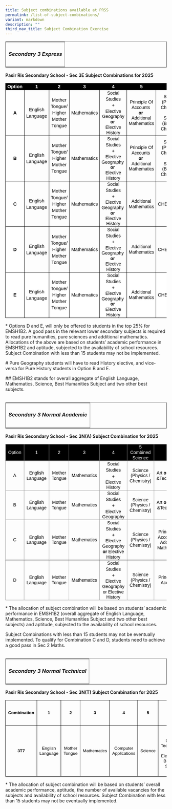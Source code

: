 ```yaml
---
title: Subject combinations available at PRSS
permalink: /list-of-subject-combinations/
variant: markdown
description: ""
third_nav_title: Subject Combination Exercise
---
```

<div name="section-1" id="section-1">
<table border="1px solid black" style="width:100%">
<tbody><tr>
	<th><h5><center>Secondary 3 Express</center></h5></th>
</tr></tbody></table></div>
<b>Pasir Ris Secondary School - Sec 3E Subject Combinations for 2025</b>
<br>
<table style="border:none;border-collapse:collapse;"><colgroup><col width="57"><col width="72"><col width="111"><col width="92"><col width="147"><col width="123"><col width="125"><col width="108"><col width="92"></colgroup><tbody><tr style="height:11.7pt"><td style="border-left:solid #000000 1pt;border-right:solid #000000 1pt;border-bottom:solid #000000 1pt;border-top:solid #000000 1pt;vertical-align:middle;background-color:#000000;padding:0pt 4pt 0pt 4pt;overflow:hidden;overflow-wrap:break-word;"><p style="line-height:1.365;text-align: center;margin-top:0pt;margin-bottom:0pt;" dir="ltr"><span style="font-size:11pt;font-family:Calibri,sans-serif;color:#ffffff;background-color:transparent;font-weight:700;font-style:normal;font-variant:normal;text-decoration:none;vertical-align:baseline;white-space:pre;white-space:pre-wrap;">Option</span></p></td><td style="border-left:solid #000000 1pt;border-right:solid #000000 1pt;border-bottom:solid #000000 1pt;border-top:solid #000000 1pt;vertical-align:middle;background-color:#000000;padding:0pt 4pt 0pt 4pt;overflow:hidden;overflow-wrap:break-word;"><p style="line-height:1.365;text-align: center;margin-top:0pt;margin-bottom:0pt;" dir="ltr"><span style="font-size:11pt;font-family:Calibri,sans-serif;color:#ffffff;background-color:transparent;font-weight:700;font-style:normal;font-variant:normal;text-decoration:none;vertical-align:baseline;white-space:pre;white-space:pre-wrap;">1</span></p></td><td style="border-left:solid #000000 1pt;border-right:solid #000000 1pt;border-bottom:solid #000000 1pt;border-top:solid #000000 1pt;vertical-align:middle;background-color:#000000;padding:0pt 4pt 0pt 4pt;overflow:hidden;overflow-wrap:break-word;"><p style="line-height:1.365;text-align: center;margin-top:0pt;margin-bottom:0pt;" dir="ltr"><span style="font-size:11pt;font-family:Calibri,sans-serif;color:#ffffff;background-color:transparent;font-weight:700;font-style:normal;font-variant:normal;text-decoration:none;vertical-align:baseline;white-space:pre;white-space:pre-wrap;">2</span></p></td><td style="border-left:solid #000000 1pt;border-right:solid #000000 1pt;border-bottom:solid #000000 1pt;border-top:solid #000000 1pt;vertical-align:middle;background-color:#000000;padding:0pt 4pt 0pt 4pt;overflow:hidden;overflow-wrap:break-word;"><p style="line-height:1.365;text-align: center;margin-top:0pt;margin-bottom:0pt;" dir="ltr"><span style="font-size:11pt;font-family:Calibri,sans-serif;color:#ffffff;background-color:transparent;font-weight:700;font-style:normal;font-variant:normal;text-decoration:none;vertical-align:baseline;white-space:pre;white-space:pre-wrap;">3</span></p></td><td style="border-left:solid #000000 1pt;border-right:solid #000000 1pt;border-bottom:solid #000000 1pt;border-top:solid #000000 1pt;vertical-align:middle;background-color:#000000;padding:0pt 4pt 0pt 4pt;overflow:hidden;overflow-wrap:break-word;"><p style="line-height:1.365;text-align: center;margin-top:0pt;margin-bottom:0pt;" dir="ltr"><span style="font-size:11pt;font-family:Calibri,sans-serif;color:#ffffff;background-color:transparent;font-weight:700;font-style:normal;font-variant:normal;text-decoration:none;vertical-align:baseline;white-space:pre;white-space:pre-wrap;">4</span></p></td><td style="border-left:solid #000000 1pt;border-right:solid #000000 1pt;border-bottom:solid #000000 1pt;border-top:solid #000000 1pt;vertical-align:middle;background-color:#000000;padding:0pt 4pt 0pt 4pt;overflow:hidden;overflow-wrap:break-word;"><p style="line-height:1.365;text-align: center;margin-top:0pt;margin-bottom:0pt;" dir="ltr"><span style="font-size:11pt;font-family:Calibri,sans-serif;color:#ffffff;background-color:transparent;font-weight:700;font-style:normal;font-variant:normal;text-decoration:none;vertical-align:baseline;white-space:pre;white-space:pre-wrap;">5</span></p></td><td style="border-left:solid #000000 1pt;border-right:solid #000000 1pt;border-bottom:solid #000000 1pt;border-top:solid #000000 1pt;vertical-align:middle;background-color:#000000;padding:0pt 4pt 0pt 4pt;overflow:hidden;overflow-wrap:break-word;"><p style="line-height:1.365;text-align: center;margin-top:0pt;margin-bottom:0pt;" dir="ltr"><span style="font-size:11pt;font-family:Calibri,sans-serif;color:#ffffff;background-color:transparent;font-weight:700;font-style:normal;font-variant:normal;text-decoration:none;vertical-align:baseline;white-space:pre;white-space:pre-wrap;">6</span></p></td><td style="border-left:solid #000000 1pt;border-right:solid #000000 1pt;border-bottom:solid #000000 1pt;border-top:solid #000000 1pt;vertical-align:middle;background-color:#000000;padding:0pt 4pt 0pt 4pt;overflow:hidden;overflow-wrap:break-word;"><p style="line-height:1.365;text-align: center;margin-top:0pt;margin-bottom:0pt;" dir="ltr"><span style="font-size:11pt;font-family:Calibri,sans-serif;color:#ffffff;background-color:transparent;font-weight:700;font-style:normal;font-variant:normal;text-decoration:none;vertical-align:baseline;white-space:pre;white-space:pre-wrap;">7</span></p></td><td style="border-left:solid #000000 1pt;border-right:solid #000000 1pt;border-bottom:solid #000000 1pt;border-top:solid #000000 1pt;vertical-align:middle;background-color:#000000;padding:0pt 4pt 0pt 4pt;overflow:hidden;overflow-wrap:break-word;"><p style="line-height:1.365;text-align: center;margin-top:0pt;margin-bottom:0pt;" dir="ltr"><span style="font-size:11pt;font-family:Calibri,sans-serif;color:#ffffff;background-color:transparent;font-weight:700;font-style:normal;font-variant:normal;text-decoration:none;vertical-align:baseline;white-space:pre;white-space:pre-wrap;">8</span></p></td></tr><tr style="height:59.25pt"><td style="border-left:solid #000000 1pt;border-right:solid #000000 1pt;border-bottom:solid #000000 1pt;border-top:solid #000000 1pt;vertical-align:middle;background-color:#ffffff;padding:0pt 4pt 0pt 4pt;overflow:hidden;overflow-wrap:break-word;"><p style="line-height:1.365;text-align: center;margin-top:0pt;margin-bottom:0pt;" dir="ltr"><span style="font-size:11pt;font-family:Calibri,sans-serif;color:#000000;background-color:transparent;font-weight:700;font-style:normal;font-variant:normal;text-decoration:none;vertical-align:baseline;white-space:pre;white-space:pre-wrap;">A</span></p></td><td style="border-left:solid #000000 1pt;border-right:solid #000000 1pt;border-bottom:solid #000000 1pt;border-top:solid #000000 1pt;vertical-align:middle;padding:0pt 4pt 0pt 4pt;overflow:hidden;overflow-wrap:break-word;"><p style="line-height:1.365;text-align: center;margin-top:0pt;margin-bottom:0pt;" dir="ltr"><span style="font-size:11pt;font-family:Calibri,sans-serif;color:#000000;background-color:transparent;font-weight:400;font-style:normal;font-variant:normal;text-decoration:none;vertical-align:baseline;white-space:pre;white-space:pre-wrap;">English Language</span></p></td><td style="border-left:solid #000000 1pt;border-right:solid #000000 1pt;border-bottom:solid #000000 1pt;border-top:solid #000000 1pt;vertical-align:middle;padding:0pt 4pt 0pt 4pt;overflow:hidden;overflow-wrap:break-word;"><p style="line-height:1.365;text-align: center;margin-top:0pt;margin-bottom:0pt;" dir="ltr"><span style="font-size:11pt;font-family:Calibri,sans-serif;color:#000000;background-color:transparent;font-weight:400;font-style:normal;font-variant:normal;text-decoration:none;vertical-align:baseline;white-space:pre;white-space:pre-wrap;">Mother Tongue/</span></p><p style="line-height:1.365;text-align: center;margin-top:0pt;margin-bottom:0pt;" dir="ltr"><span style="font-size:11pt;font-family:Calibri,sans-serif;color:#000000;background-color:transparent;font-weight:400;font-style:normal;font-variant:normal;text-decoration:none;vertical-align:baseline;white-space:pre;white-space:pre-wrap;">Higher Mother Tongue</span></p></td><td style="border-left:solid #000000 1pt;border-right:solid #000000 1pt;border-bottom:solid #000000 1pt;border-top:solid #000000 1pt;vertical-align:middle;padding:0pt 4pt 0pt 4pt;overflow:hidden;overflow-wrap:break-word;"><p style="line-height:1.365;text-align: center;margin-top:0pt;margin-bottom:0pt;" dir="ltr"><span style="font-size:11pt;font-family:Calibri,sans-serif;color:#000000;background-color:transparent;font-weight:400;font-style:normal;font-variant:normal;text-decoration:none;vertical-align:baseline;white-space:pre;white-space:pre-wrap;">Mathematics</span></p></td><td style="border-left:solid #000000 1pt;border-right:solid #000000 1pt;border-bottom:solid #000000 1pt;border-top:solid #000000 1pt;vertical-align:middle;padding:0pt 4pt 0pt 4pt;overflow:hidden;overflow-wrap:break-word;"><p style="line-height:1.365;text-align: center;margin-top:0pt;margin-bottom:0pt;" dir="ltr"><span style="font-size:10.5pt;font-family:'Trebuchet MS',sans-serif;color:#000000;background-color:transparent;font-weight:400;font-style:normal;font-variant:normal;text-decoration:none;vertical-align:baseline;white-space:pre;white-space:pre-wrap;">Social Studies</span></p><p style="line-height:1.365;text-align: center;margin-top:0pt;margin-bottom:0pt;" dir="ltr"><span style="font-size:10.5pt;font-family:'Trebuchet MS',sans-serif;color:#000000;background-color:transparent;font-weight:400;font-style:normal;font-variant:normal;text-decoration:none;vertical-align:baseline;white-space:pre;white-space:pre-wrap;">+</span></p><p style="line-height:1.2;text-align: center;margin-top:0pt;margin-bottom:0pt;" dir="ltr"><span style="font-size:10.5pt;font-family:'Trebuchet MS',sans-serif;color:#000000;background-color:transparent;font-weight:400;font-style:normal;font-variant:normal;text-decoration:none;vertical-align:baseline;white-space:pre;white-space:pre-wrap;">Elective Geography </span><span style="font-size:10.5pt;font-family:'Trebuchet MS',sans-serif;color:#000000;background-color:transparent;font-weight:700;font-style:normal;font-variant:normal;text-decoration:none;vertical-align:baseline;white-space:pre;white-space:pre-wrap;">or</span><span style="font-size:10.5pt;font-family:'Trebuchet MS',sans-serif;color:#000000;background-color:transparent;font-weight:400;font-style:normal;font-variant:normal;text-decoration:none;vertical-align:baseline;white-space:pre;white-space:pre-wrap;">&nbsp;</span></p><p style="line-height:1.2;text-align: center;margin-top:0pt;margin-bottom:0pt;" dir="ltr"><span style="font-size:10.5pt;font-family:'Trebuchet MS',sans-serif;color:#000000;background-color:transparent;font-weight:400;font-style:normal;font-variant:normal;text-decoration:none;vertical-align:baseline;white-space:pre;white-space:pre-wrap;">Elective History</span></p></td><td style="border-left:solid #000000 1pt;border-right:solid #000000 1pt;border-bottom:solid #000000 1pt;border-top:solid #000000 1pt;vertical-align:middle;padding:0pt 4pt 0pt 4pt;overflow:hidden;overflow-wrap:break-word;"><p style="line-height:1.2;text-align: center;margin-top:0pt;margin-bottom:0pt;" dir="ltr"><span style="font-size:10.5pt;font-family:'Trebuchet MS',sans-serif;color:#000000;background-color:transparent;font-weight:400;font-style:normal;font-variant:normal;text-decoration:none;vertical-align:baseline;white-space:pre;white-space:pre-wrap;">Principle Of Accounts&nbsp;</span></p><p style="line-height:1.2;text-align: center;margin-top:0pt;margin-bottom:0pt;" dir="ltr"><span style="font-size:10.5pt;font-family:'Trebuchet MS',sans-serif;color:#000000;background-color:transparent;font-weight:700;font-style:normal;font-variant:normal;text-decoration:none;vertical-align:baseline;white-space:pre;white-space:pre-wrap;">or</span><span style="font-size:10.5pt;font-family:'Trebuchet MS',sans-serif;color:#000000;background-color:transparent;font-weight:400;font-style:normal;font-variant:normal;text-decoration:none;vertical-align:baseline;white-space:pre;white-space:pre-wrap;">&nbsp;</span></p><p style="line-height:1.2;text-align: center;margin-top:0pt;margin-bottom:0pt;" dir="ltr"><span style="font-size:10.5pt;font-family:'Trebuchet MS',sans-serif;color:#000000;background-color:transparent;font-weight:400;font-style:normal;font-variant:normal;text-decoration:none;vertical-align:baseline;white-space:pre;white-space:pre-wrap;">Additional Mathematics</span></p></td><td style="border-left:solid #000000 1pt;border-right:solid #000000 1pt;border-bottom:solid #000000 1pt;border-top:solid #000000 1pt;vertical-align:middle;padding:0pt 5.75pt 0pt 5.75pt;overflow:hidden;overflow-wrap:break-word;"><p style="line-height:1.2;text-align: center;margin-top:0pt;margin-bottom:0pt;" dir="ltr"><span style="font-size:10.5pt;font-family:'Trebuchet MS',sans-serif;color:#000000;background-color:transparent;font-weight:400;font-style:normal;font-variant:normal;text-decoration:none;vertical-align:baseline;white-space:pre;white-space:pre-wrap;">Science (Physics / Chemistry)</span></p><p style="line-height:1.2;text-align: center;margin-top:0pt;margin-bottom:0pt;" dir="ltr"><span style="font-size:10.5pt;font-family:'Trebuchet MS',sans-serif;color:#000000;background-color:transparent;font-weight:700;font-style:normal;font-variant:normal;text-decoration:none;vertical-align:baseline;white-space:pre;white-space:pre-wrap;">or</span><span style="font-size:10.5pt;font-family:'Trebuchet MS',sans-serif;color:#000000;background-color:transparent;font-weight:400;font-style:normal;font-variant:normal;text-decoration:none;vertical-align:baseline;white-space:pre;white-space:pre-wrap;">&nbsp;</span></p><p style="line-height:1.2;text-align: center;margin-top:0pt;margin-bottom:0pt;" dir="ltr"><span style="font-size:10.5pt;font-family:'Trebuchet MS',sans-serif;color:#000000;background-color:transparent;font-weight:400;font-style:normal;font-variant:normal;text-decoration:none;vertical-align:baseline;white-space:pre;white-space:pre-wrap;">Science (Biology / Chemistry)</span></p></td><td style="border-left:solid #000000 1pt;border-right:solid #000000 1pt;border-bottom:solid #000000 1pt;border-top:solid #000000 1pt;vertical-align:middle;padding:0pt 4pt 0pt 4pt;overflow:hidden;overflow-wrap:break-word;"><p style="line-height:1.365;text-align: center;margin-top:0pt;margin-bottom:0pt;" dir="ltr"><span style="font-size:11pt;font-family:Calibri,sans-serif;color:#000000;background-color:transparent;font-weight:400;font-style:normal;font-variant:normal;text-decoration:none;vertical-align:baseline;white-space:pre;white-space:pre-wrap;">ART&nbsp;</span></p><p style="line-height:1.365;text-align: center;margin-top:0pt;margin-bottom:0pt;" dir="ltr"><span style="font-size:10.5pt;font-family:'Trebuchet MS',sans-serif;color:#000000;background-color:transparent;font-weight:700;font-style:normal;font-variant:normal;text-decoration:none;vertical-align:baseline;white-space:pre;white-space:pre-wrap;">or</span><span style="font-size:10.5pt;font-family:'Trebuchet MS',sans-serif;color:#000000;background-color:transparent;font-weight:400;font-style:normal;font-variant:normal;text-decoration:none;vertical-align:baseline;white-space:pre;white-space:pre-wrap;">&nbsp;</span></p><p style="line-height:1.365;text-align: center;margin-top:0pt;margin-bottom:0pt;" dir="ltr"><span style="font-size:11pt;font-family:Calibri,sans-serif;color:#000000;background-color:transparent;font-weight:400;font-style:normal;font-variant:normal;text-decoration:none;vertical-align:baseline;white-space:pre;white-space:pre-wrap;">&nbsp;D&amp;T</span></p></td><td style="border-left:solid #000000 1pt;border-right:solid #000000 1pt;border-bottom:solid #000000 1pt;border-top:solid #000000 1pt;vertical-align:middle;background-color:#b7b7b7;padding:0pt 4pt 0pt 4pt;overflow:hidden;overflow-wrap:break-word;"><p style="line-height:1.365;text-align: center;margin-top:0pt;margin-bottom:0pt;" dir="ltr"><span style="font-size:11pt;font-family:Calibri,sans-serif;color:#000000;background-color:transparent;font-weight:400;font-style:normal;font-variant:normal;text-decoration:none;vertical-align:baseline;white-space:pre;white-space:pre-wrap;">&nbsp;</span></p></td></tr><tr style="height:62.25pt"><td style="border-left:solid #000000 1pt;border-right:solid #000000 1pt;border-bottom:solid #000000 1pt;border-top:solid #000000 1pt;vertical-align:middle;background-color:#ffffff;padding:0pt 4pt 0pt 4pt;overflow:hidden;overflow-wrap:break-word;"><p style="line-height:1.365;text-align: center;margin-top:0pt;margin-bottom:0pt;" dir="ltr"><span style="font-size:11pt;font-family:Calibri,sans-serif;color:#000000;background-color:transparent;font-weight:700;font-style:normal;font-variant:normal;text-decoration:none;vertical-align:baseline;white-space:pre;white-space:pre-wrap;">B</span></p></td><td style="border-left:solid #000000 1pt;border-right:solid #000000 1pt;border-bottom:solid #000000 1pt;border-top:solid #000000 1pt;vertical-align:middle;padding:0pt 4pt 0pt 4pt;overflow:hidden;overflow-wrap:break-word;"><p style="line-height:1.365;text-align: center;margin-top:0pt;margin-bottom:0pt;" dir="ltr"><span style="font-size:11pt;font-family:Calibri,sans-serif;color:#000000;background-color:transparent;font-weight:400;font-style:normal;font-variant:normal;text-decoration:none;vertical-align:baseline;white-space:pre;white-space:pre-wrap;">English Language</span></p></td><td style="border-left:solid #000000 1pt;border-right:solid #000000 1pt;border-bottom:solid #000000 1pt;border-top:solid #000000 1pt;vertical-align:middle;padding:0pt 4pt 0pt 4pt;overflow:hidden;overflow-wrap:break-word;"><p style="line-height:1.365;text-align: center;margin-top:0pt;margin-bottom:0pt;" dir="ltr"><span style="font-size:11pt;font-family:Calibri,sans-serif;color:#000000;background-color:transparent;font-weight:400;font-style:normal;font-variant:normal;text-decoration:none;vertical-align:baseline;white-space:pre;white-space:pre-wrap;">Mother Tongue/</span></p><p style="line-height:1.365;text-align: center;margin-top:0pt;margin-bottom:0pt;" dir="ltr"><span style="font-size:11pt;font-family:Calibri,sans-serif;color:#000000;background-color:transparent;font-weight:400;font-style:normal;font-variant:normal;text-decoration:none;vertical-align:baseline;white-space:pre;white-space:pre-wrap;">Higher Mother Tongue</span></p></td><td style="border-left:solid #000000 1pt;border-right:solid #000000 1pt;border-bottom:solid #000000 1pt;border-top:solid #000000 1pt;vertical-align:middle;padding:0pt 4pt 0pt 4pt;overflow:hidden;overflow-wrap:break-word;"><p style="line-height:1.365;text-align: center;margin-top:0pt;margin-bottom:0pt;" dir="ltr"><span style="font-size:11pt;font-family:Calibri,sans-serif;color:#000000;background-color:transparent;font-weight:400;font-style:normal;font-variant:normal;text-decoration:none;vertical-align:baseline;white-space:pre;white-space:pre-wrap;">Mathematics</span></p></td><td style="border-left:solid #000000 1pt;border-right:solid #000000 1pt;border-bottom:solid #000000 1pt;border-top:solid #000000 1pt;vertical-align:middle;padding:0pt 4pt 0pt 4pt;overflow:hidden;overflow-wrap:break-word;"><p style="line-height:1.365;text-align: center;margin-top:0pt;margin-bottom:0pt;" dir="ltr"><span style="font-size:10.5pt;font-family:'Trebuchet MS',sans-serif;color:#000000;background-color:transparent;font-weight:400;font-style:normal;font-variant:normal;text-decoration:none;vertical-align:baseline;white-space:pre;white-space:pre-wrap;">Social Studies</span></p><p style="line-height:1.365;text-align: center;margin-top:0pt;margin-bottom:0pt;" dir="ltr"><span style="font-size:10.5pt;font-family:'Trebuchet MS',sans-serif;color:#000000;background-color:transparent;font-weight:400;font-style:normal;font-variant:normal;text-decoration:none;vertical-align:baseline;white-space:pre;white-space:pre-wrap;">+</span></p><p style="line-height:1.2;text-align: center;margin-top:0pt;margin-bottom:0pt;" dir="ltr"><span style="font-size:10.5pt;font-family:'Trebuchet MS',sans-serif;color:#000000;background-color:transparent;font-weight:400;font-style:normal;font-variant:normal;text-decoration:none;vertical-align:baseline;white-space:pre;white-space:pre-wrap;">Elective Geography&nbsp;</span></p><p style="line-height:1.2;text-align: center;margin-top:0pt;margin-bottom:0pt;" dir="ltr"><span style="font-size:10.5pt;font-family:'Trebuchet MS',sans-serif;color:#000000;background-color:transparent;font-weight:700;font-style:normal;font-variant:normal;text-decoration:none;vertical-align:baseline;white-space:pre;white-space:pre-wrap;">or</span><span style="font-size:10.5pt;font-family:'Trebuchet MS',sans-serif;color:#000000;background-color:transparent;font-weight:400;font-style:normal;font-variant:normal;text-decoration:none;vertical-align:baseline;white-space:pre;white-space:pre-wrap;">&nbsp;</span></p><p style="line-height:1.2;text-align: center;margin-top:0pt;margin-bottom:0pt;" dir="ltr"><span style="font-size:10.5pt;font-family:'Trebuchet MS',sans-serif;color:#000000;background-color:transparent;font-weight:400;font-style:normal;font-variant:normal;text-decoration:none;vertical-align:baseline;white-space:pre;white-space:pre-wrap;">Elective History</span></p></td><td style="border-left:solid #000000 1pt;border-right:solid #000000 1pt;border-bottom:solid #000000 1pt;border-top:solid #000000 1pt;vertical-align:middle;padding:0pt 4pt 0pt 4pt;overflow:hidden;overflow-wrap:break-word;"><p style="line-height:1.2;text-align: center;margin-top:0pt;margin-bottom:0pt;" dir="ltr"><span style="font-size:10.5pt;font-family:'Trebuchet MS',sans-serif;color:#000000;background-color:transparent;font-weight:400;font-style:normal;font-variant:normal;text-decoration:none;vertical-align:baseline;white-space:pre;white-space:pre-wrap;">Principle Of Accounts&nbsp;</span></p><p style="line-height:1.2;text-align: center;margin-top:0pt;margin-bottom:0pt;" dir="ltr"><span style="font-size:10.5pt;font-family:'Trebuchet MS',sans-serif;color:#000000;background-color:transparent;font-weight:700;font-style:normal;font-variant:normal;text-decoration:none;vertical-align:baseline;white-space:pre;white-space:pre-wrap;">or</span><span style="font-size:10.5pt;font-family:'Trebuchet MS',sans-serif;color:#000000;background-color:transparent;font-weight:400;font-style:normal;font-variant:normal;text-decoration:none;vertical-align:baseline;white-space:pre;white-space:pre-wrap;">&nbsp;</span></p><p style="line-height:1.2;text-align: center;margin-top:0pt;margin-bottom:0pt;" dir="ltr"><span style="font-size:10.5pt;font-family:'Trebuchet MS',sans-serif;color:#000000;background-color:transparent;font-weight:400;font-style:normal;font-variant:normal;text-decoration:none;vertical-align:baseline;white-space:pre;white-space:pre-wrap;">Additional Mathematics</span></p></td><td style="border-left:solid #000000 1pt;border-right:solid #000000 1pt;border-bottom:solid #000000 1pt;border-top:solid #000000 1pt;vertical-align:middle;padding:0pt 5.75pt 0pt 5.75pt;overflow:hidden;overflow-wrap:break-word;"><p style="line-height:1.2;text-align: center;margin-top:0pt;margin-bottom:0pt;" dir="ltr"><span style="font-size:10.5pt;font-family:'Trebuchet MS',sans-serif;color:#000000;background-color:transparent;font-weight:400;font-style:normal;font-variant:normal;text-decoration:none;vertical-align:baseline;white-space:pre;white-space:pre-wrap;">Science (Physics / Chemistry)</span></p><p style="line-height:1.2;text-align: center;margin-top:0pt;margin-bottom:0pt;" dir="ltr"><span style="font-size:10.5pt;font-family:'Trebuchet MS',sans-serif;color:#000000;background-color:transparent;font-weight:700;font-style:normal;font-variant:normal;text-decoration:none;vertical-align:baseline;white-space:pre;white-space:pre-wrap;">or</span><span style="font-size:10.5pt;font-family:'Trebuchet MS',sans-serif;color:#000000;background-color:transparent;font-weight:400;font-style:normal;font-variant:normal;text-decoration:none;vertical-align:baseline;white-space:pre;white-space:pre-wrap;">&nbsp;</span></p><p style="line-height:1.2;text-align: center;margin-top:0pt;margin-bottom:0pt;" dir="ltr"><span style="font-size:10.5pt;font-family:'Trebuchet MS',sans-serif;color:#000000;background-color:transparent;font-weight:400;font-style:normal;font-variant:normal;text-decoration:none;vertical-align:baseline;white-space:pre;white-space:pre-wrap;">Science (Biology / Chemistry)</span></p></td><td style="border-left:solid #000000 1pt;border-right:solid #000000 1pt;border-bottom:solid #000000 1pt;border-top:solid #000000 1pt;vertical-align:middle;padding:0pt 4pt 0pt 4pt;overflow:hidden;overflow-wrap:break-word;"><p style="line-height:1.365;text-align: center;margin-top:0pt;margin-bottom:0pt;" dir="ltr"><span style="font-size:11pt;font-family:Calibri,sans-serif;color:#000000;background-color:transparent;font-weight:400;font-style:normal;font-variant:normal;text-decoration:none;vertical-align:baseline;white-space:pre;white-space:pre-wrap;"><span style="font-size:0.6em;vertical-align:super;"># </span></span><span style="font-size:11pt;font-family:Calibri,sans-serif;color:#000000;background-color:transparent;font-weight:400;font-style:normal;font-variant:normal;text-decoration:none;vertical-align:baseline;white-space:pre;white-space:pre-wrap;">PURE GEOG</span></p><p style="line-height:1.365;text-align: center;margin-top:0pt;margin-bottom:0pt;" dir="ltr"><span style="font-size:10.5pt;font-family:'Trebuchet MS',sans-serif;color:#000000;background-color:transparent;font-weight:700;font-style:normal;font-variant:normal;text-decoration:none;vertical-align:baseline;white-space:pre;white-space:pre-wrap;">or</span><span style="font-size:10.5pt;font-family:'Trebuchet MS',sans-serif;color:#000000;background-color:transparent;font-weight:400;font-style:normal;font-variant:normal;text-decoration:none;vertical-align:baseline;white-space:pre;white-space:pre-wrap;">&nbsp;</span></p><p style="line-height:1.365;text-align: center;margin-top:0pt;margin-bottom:0pt;" dir="ltr"><span style="font-size:10.5pt;font-family:'Trebuchet MS',sans-serif;color:#000000;background-color:transparent;font-weight:400;font-style:normal;font-variant:normal;text-decoration:none;vertical-align:baseline;white-space:pre;white-space:pre-wrap;">Pure</span><span style="font-size:11pt;font-family:Calibri,sans-serif;color:#000000;background-color:transparent;font-weight:400;font-style:normal;font-variant:normal;text-decoration:none;vertical-align:baseline;white-space:pre;white-space:pre-wrap;">&nbsp; HIST&nbsp;</span></p><p style="line-height:1.365;text-align: center;margin-top:0pt;margin-bottom:0pt;" dir="ltr"><span style="font-size:10.5pt;font-family:'Trebuchet MS',sans-serif;color:#000000;background-color:transparent;font-weight:700;font-style:normal;font-variant:normal;text-decoration:none;vertical-align:baseline;white-space:pre;white-space:pre-wrap;">or</span><span style="font-size:10.5pt;font-family:'Trebuchet MS',sans-serif;color:#000000;background-color:transparent;font-weight:400;font-style:normal;font-variant:normal;text-decoration:none;vertical-align:baseline;white-space:pre;white-space:pre-wrap;">&nbsp;</span></p><p style="line-height:1.365;text-align: center;margin-top:0pt;margin-bottom:0pt;" dir="ltr"><span style="font-size:10.5pt;font-family:'Trebuchet MS',sans-serif;color:#000000;background-color:transparent;font-weight:400;font-style:normal;font-variant:normal;text-decoration:none;vertical-align:baseline;white-space:pre;white-space:pre-wrap;">Pure</span><span style="font-size:11pt;font-family:Calibri,sans-serif;color:#000000;background-color:transparent;font-weight:400;font-style:normal;font-variant:normal;text-decoration:none;vertical-align:baseline;white-space:pre;white-space:pre-wrap;"> LIT</span></p></td><td style="border-left:solid #000000 1pt;border-right:solid #000000 1pt;border-bottom:solid #000000 1pt;border-top:solid #000000 1pt;vertical-align:top;background-color:#b7b7b7;padding:0pt 4pt 0pt 4pt;overflow:hidden;overflow-wrap:break-word;"><p style="line-height:1.365;text-align: center;margin-top:0pt;margin-bottom:0pt;" dir="ltr"><span style="font-size:11pt;font-family:Calibri,sans-serif;color:#000000;background-color:transparent;font-weight:400;font-style:normal;font-variant:normal;text-decoration:none;vertical-align:baseline;white-space:pre;white-space:pre-wrap;">&nbsp;</span></p></td></tr><tr style="height:47.25pt"><td style="border-left:solid #000000 1pt;border-right:solid #000000 1pt;border-bottom:solid #000000 1pt;border-top:solid #000000 1pt;vertical-align:middle;background-color:#ffffff;padding:0pt 4pt 0pt 4pt;overflow:hidden;overflow-wrap:break-word;"><p style="line-height:1.365;text-align: center;margin-top:0pt;margin-bottom:0pt;" dir="ltr"><span style="font-size:11pt;font-family:Calibri,sans-serif;color:#000000;background-color:transparent;font-weight:700;font-style:normal;font-variant:normal;text-decoration:none;vertical-align:baseline;white-space:pre;white-space:pre-wrap;">C</span></p></td><td style="border-left:solid #000000 1pt;border-right:solid #000000 1pt;border-bottom:solid #000000 1pt;border-top:solid #000000 1pt;vertical-align:middle;padding:0pt 4pt 0pt 4pt;overflow:hidden;overflow-wrap:break-word;"><p style="line-height:1.365;text-align: center;margin-top:0pt;margin-bottom:0pt;" dir="ltr"><span style="font-size:11pt;font-family:Calibri,sans-serif;color:#000000;background-color:transparent;font-weight:400;font-style:normal;font-variant:normal;text-decoration:none;vertical-align:baseline;white-space:pre;white-space:pre-wrap;">English Language</span></p></td><td style="border-left:solid #000000 1pt;border-right:solid #000000 1pt;border-bottom:solid #000000 1pt;border-top:solid #000000 1pt;vertical-align:middle;padding:0pt 4pt 0pt 4pt;overflow:hidden;overflow-wrap:break-word;"><p style="line-height:1.365;text-align: center;margin-top:0pt;margin-bottom:0pt;" dir="ltr"><span style="font-size:11pt;font-family:Calibri,sans-serif;color:#000000;background-color:transparent;font-weight:400;font-style:normal;font-variant:normal;text-decoration:none;vertical-align:baseline;white-space:pre;white-space:pre-wrap;">Mother Tongue/</span></p><p style="line-height:1.365;text-align: center;margin-top:0pt;margin-bottom:0pt;" dir="ltr"><span style="font-size:11pt;font-family:Calibri,sans-serif;color:#000000;background-color:transparent;font-weight:400;font-style:normal;font-variant:normal;text-decoration:none;vertical-align:baseline;white-space:pre;white-space:pre-wrap;">Higher Mother Tongue</span></p></td><td style="border-left:solid #000000 1pt;border-right:solid #000000 1pt;border-bottom:solid #000000 1pt;border-top:solid #000000 1pt;vertical-align:middle;padding:0pt 4pt 0pt 4pt;overflow:hidden;overflow-wrap:break-word;"><p style="line-height:1.365;text-align: center;margin-top:0pt;margin-bottom:0pt;" dir="ltr"><span style="font-size:11pt;font-family:Calibri,sans-serif;color:#000000;background-color:transparent;font-weight:400;font-style:normal;font-variant:normal;text-decoration:none;vertical-align:baseline;white-space:pre;white-space:pre-wrap;">Mathematics</span></p></td><td style="border-left:solid #000000 1pt;border-right:solid #000000 1pt;border-bottom:solid #000000 1pt;border-top:solid #000000 1pt;vertical-align:top;padding:0pt 4pt 0pt 4pt;overflow:hidden;overflow-wrap:break-word;"><p style="line-height:1.365;text-align: center;margin-top:0pt;margin-bottom:0pt;" dir="ltr"><span style="font-size:10.5pt;font-family:'Trebuchet MS',sans-serif;color:#000000;background-color:transparent;font-weight:400;font-style:normal;font-variant:normal;text-decoration:none;vertical-align:baseline;white-space:pre;white-space:pre-wrap;">Social Studies</span></p><p style="line-height:1.365;text-align: center;margin-top:0pt;margin-bottom:0pt;" dir="ltr"><span style="font-size:10.5pt;font-family:'Trebuchet MS',sans-serif;color:#000000;background-color:transparent;font-weight:400;font-style:normal;font-variant:normal;text-decoration:none;vertical-align:baseline;white-space:pre;white-space:pre-wrap;">+</span></p><p style="line-height:1.2;text-align: center;margin-top:0pt;margin-bottom:0pt;" dir="ltr"><span style="font-size:10.5pt;font-family:'Trebuchet MS',sans-serif;color:#000000;background-color:transparent;font-weight:400;font-style:normal;font-variant:normal;text-decoration:none;vertical-align:baseline;white-space:pre;white-space:pre-wrap;">Elective Geography&nbsp;</span></p><p style="line-height:1.2;text-align: center;margin-top:0pt;margin-bottom:0pt;" dir="ltr"><span style="font-size:10.5pt;font-family:'Trebuchet MS',sans-serif;color:#000000;background-color:transparent;font-weight:700;font-style:normal;font-variant:normal;text-decoration:none;vertical-align:baseline;white-space:pre;white-space:pre-wrap;">or</span><span style="font-size:10.5pt;font-family:'Trebuchet MS',sans-serif;color:#000000;background-color:transparent;font-weight:400;font-style:normal;font-variant:normal;text-decoration:none;vertical-align:baseline;white-space:pre;white-space:pre-wrap;">&nbsp;</span></p><p style="line-height:1.2;text-align: center;margin-top:0pt;margin-bottom:0pt;" dir="ltr"><span style="font-size:10.5pt;font-family:'Trebuchet MS',sans-serif;color:#000000;background-color:transparent;font-weight:400;font-style:normal;font-variant:normal;text-decoration:none;vertical-align:baseline;white-space:pre;white-space:pre-wrap;">Elective History</span></p></td><td style="border-left:solid #000000 1pt;border-right:solid #000000 1pt;border-bottom:solid #000000 1pt;border-top:solid #000000 1pt;vertical-align:middle;padding:0pt 4pt 0pt 4pt;overflow:hidden;overflow-wrap:break-word;"><p style="line-height:1.2;text-align: center;margin-top:0pt;margin-bottom:0pt;" dir="ltr"><span style="font-size:10.5pt;font-family:'Trebuchet MS',sans-serif;color:#000000;background-color:transparent;font-weight:400;font-style:normal;font-variant:normal;text-decoration:none;vertical-align:baseline;white-space:pre;white-space:pre-wrap;">Additional Mathematics</span></p></td><td style="border-left:solid #000000 1pt;border-right:solid #000000 1pt;border-bottom:solid #000000 1pt;border-top:solid #000000 1pt;vertical-align:middle;padding:0pt 4pt 0pt 4pt;overflow:hidden;overflow-wrap:break-word;"><p style="line-height:1.365;text-align: center;margin-top:0pt;margin-bottom:0pt;" dir="ltr"><span style="font-size:11pt;font-family:Calibri,sans-serif;color:#000000;background-color:transparent;font-weight:400;font-style:normal;font-variant:normal;text-decoration:none;vertical-align:baseline;white-space:pre;white-space:pre-wrap;">CHEMISTRY</span></p></td><td style="border-left:solid #000000 1pt;border-right:solid #000000 1pt;border-bottom:solid #000000 1pt;border-top:solid #000000 1pt;vertical-align:middle;padding:0pt 4pt 0pt 4pt;overflow:hidden;overflow-wrap:break-word;"><p style="line-height:1.365;text-align: center;margin-top:0pt;margin-bottom:0pt;" dir="ltr"><span style="font-size:11pt;font-family:Calibri,sans-serif;color:#000000;background-color:transparent;font-weight:400;font-style:normal;font-variant:normal;text-decoration:none;vertical-align:baseline;white-space:pre;white-space:pre-wrap;">PHYSICS</span></p><p style="line-height:1.2;text-align: center;margin-top:0pt;margin-bottom:0pt;" dir="ltr"><span style="font-size:10.5pt;font-family:'Trebuchet MS',sans-serif;color:#000000;background-color:transparent;font-weight:700;font-style:normal;font-variant:normal;text-decoration:none;vertical-align:baseline;white-space:pre;white-space:pre-wrap;">or</span><span style="font-size:10.5pt;font-family:'Trebuchet MS',sans-serif;color:#000000;background-color:transparent;font-weight:400;font-style:normal;font-variant:normal;text-decoration:none;vertical-align:baseline;white-space:pre;white-space:pre-wrap;">&nbsp;</span></p><p style="line-height:1.365;text-align: center;margin-top:0pt;margin-bottom:0pt;" dir="ltr"><span style="font-size:11pt;font-family:Calibri,sans-serif;color:#000000;background-color:transparent;font-weight:400;font-style:normal;font-variant:normal;text-decoration:none;vertical-align:baseline;white-space:pre;white-space:pre-wrap;">BIOLOGY</span></p></td><td style="border-left:solid #000000 1pt;border-right:solid #000000 1pt;border-bottom:solid #000000 1pt;border-top:solid #000000 1pt;vertical-align:top;background-color:#b7b7b7;padding:0pt 4pt 0pt 4pt;overflow:hidden;overflow-wrap:break-word;"><p style="line-height:1.365;text-align: center;margin-top:0pt;margin-bottom:0pt;" dir="ltr"><span style="font-size:11pt;font-family:Calibri,sans-serif;color:#000000;background-color:transparent;font-weight:400;font-style:normal;font-variant:normal;text-decoration:none;vertical-align:baseline;white-space:pre;white-space:pre-wrap;">&nbsp;</span></p></td></tr><tr style="height:44.25pt"><td style="border-left:solid #000000 1pt;border-right:solid #000000 1pt;border-bottom:solid #000000 1pt;border-top:solid #000000 1pt;vertical-align:middle;background-color:#ffffff;padding:0pt 4pt 0pt 4pt;overflow:hidden;overflow-wrap:break-word;"><p style="line-height:1.365;text-align: center;margin-top:0pt;margin-bottom:0pt;" dir="ltr"><span style="font-size:11pt;font-family:Calibri,sans-serif;color:#000000;background-color:transparent;font-weight:700;font-style:normal;font-variant:normal;text-decoration:none;vertical-align:baseline;white-space:pre;white-space:pre-wrap;">D</span></p></td><td style="border-left:solid #000000 1pt;border-right:solid #000000 1pt;border-bottom:solid #000000 1pt;border-top:solid #000000 1pt;vertical-align:middle;padding:0pt 4pt 0pt 4pt;overflow:hidden;overflow-wrap:break-word;"><p style="line-height:1.365;text-align: center;margin-top:0pt;margin-bottom:0pt;" dir="ltr"><span style="font-size:11pt;font-family:Calibri,sans-serif;color:#000000;background-color:transparent;font-weight:400;font-style:normal;font-variant:normal;text-decoration:none;vertical-align:baseline;white-space:pre;white-space:pre-wrap;">English Language</span></p></td><td style="border-left:solid #000000 1pt;border-right:solid #000000 1pt;border-bottom:solid #000000 1pt;border-top:solid #000000 1pt;vertical-align:middle;padding:0pt 4pt 0pt 4pt;overflow:hidden;overflow-wrap:break-word;"><p style="line-height:1.365;text-align: center;margin-top:0pt;margin-bottom:0pt;" dir="ltr"><span style="font-size:11pt;font-family:Calibri,sans-serif;color:#000000;background-color:transparent;font-weight:400;font-style:normal;font-variant:normal;text-decoration:none;vertical-align:baseline;white-space:pre;white-space:pre-wrap;">Mother Tongue/</span></p><p style="line-height:1.365;text-align: center;margin-top:0pt;margin-bottom:0pt;" dir="ltr"><span style="font-size:11pt;font-family:Calibri,sans-serif;color:#000000;background-color:transparent;font-weight:400;font-style:normal;font-variant:normal;text-decoration:none;vertical-align:baseline;white-space:pre;white-space:pre-wrap;">Higher Mother Tongue</span></p></td><td style="border-left:solid #000000 1pt;border-right:solid #000000 1pt;border-bottom:solid #000000 1pt;border-top:solid #000000 1pt;vertical-align:middle;padding:0pt 4pt 0pt 4pt;overflow:hidden;overflow-wrap:break-word;"><p style="line-height:1.365;text-align: center;margin-top:0pt;margin-bottom:0pt;" dir="ltr"><span style="font-size:11pt;font-family:Calibri,sans-serif;color:#000000;background-color:transparent;font-weight:400;font-style:normal;font-variant:normal;text-decoration:none;vertical-align:baseline;white-space:pre;white-space:pre-wrap;">Mathematics</span></p></td><td style="border-left:solid #000000 1pt;border-right:solid #000000 1pt;border-bottom:solid #000000 1pt;border-top:solid #000000 1pt;vertical-align:top;padding:0pt 4pt 0pt 4pt;overflow:hidden;overflow-wrap:break-word;"><p style="line-height:1.365;text-align: center;margin-top:0pt;margin-bottom:0pt;" dir="ltr"><span style="font-size:10.5pt;font-family:'Trebuchet MS',sans-serif;color:#000000;background-color:transparent;font-weight:400;font-style:normal;font-variant:normal;text-decoration:none;vertical-align:baseline;white-space:pre;white-space:pre-wrap;">Social Studies</span></p><p style="line-height:1.365;text-align: center;margin-top:0pt;margin-bottom:0pt;" dir="ltr"><span style="font-size:10.5pt;font-family:'Trebuchet MS',sans-serif;color:#000000;background-color:transparent;font-weight:400;font-style:normal;font-variant:normal;text-decoration:none;vertical-align:baseline;white-space:pre;white-space:pre-wrap;">+</span></p><p style="line-height:1.2;text-align: center;margin-top:0pt;margin-bottom:0pt;" dir="ltr"><span style="font-size:10.5pt;font-family:'Trebuchet MS',sans-serif;color:#000000;background-color:transparent;font-weight:400;font-style:normal;font-variant:normal;text-decoration:none;vertical-align:baseline;white-space:pre;white-space:pre-wrap;">Elective Geography&nbsp;</span></p><p style="line-height:1.2;text-align: center;margin-top:0pt;margin-bottom:0pt;" dir="ltr"><span style="font-size:10.5pt;font-family:'Trebuchet MS',sans-serif;color:#000000;background-color:transparent;font-weight:700;font-style:normal;font-variant:normal;text-decoration:none;vertical-align:baseline;white-space:pre;white-space:pre-wrap;">or</span><span style="font-size:10.5pt;font-family:'Trebuchet MS',sans-serif;color:#000000;background-color:transparent;font-weight:400;font-style:normal;font-variant:normal;text-decoration:none;vertical-align:baseline;white-space:pre;white-space:pre-wrap;">&nbsp;</span></p><p style="line-height:1.2;text-align: center;margin-top:0pt;margin-bottom:0pt;" dir="ltr"><span style="font-size:10.5pt;font-family:'Trebuchet MS',sans-serif;color:#000000;background-color:transparent;font-weight:400;font-style:normal;font-variant:normal;text-decoration:none;vertical-align:baseline;white-space:pre;white-space:pre-wrap;">Elective History</span></p></td><td style="border-left:solid #000000 1pt;border-right:solid #000000 1pt;border-bottom:solid #000000 1pt;border-top:solid #000000 1pt;vertical-align:middle;padding:0pt 4pt 0pt 4pt;overflow:hidden;overflow-wrap:break-word;"><p style="line-height:1.2;text-align: center;margin-top:0pt;margin-bottom:0pt;" dir="ltr"><span style="font-size:10.5pt;font-family:'Trebuchet MS',sans-serif;color:#000000;background-color:transparent;font-weight:400;font-style:normal;font-variant:normal;text-decoration:none;vertical-align:baseline;white-space:pre;white-space:pre-wrap;">Additional Mathematics</span></p></td><td style="border-left:solid #000000 1pt;border-right:solid #000000 1pt;border-bottom:solid #000000 1pt;border-top:solid #000000 1pt;vertical-align:middle;padding:0pt 4pt 0pt 4pt;overflow:hidden;overflow-wrap:break-word;"><p style="line-height:1.365;text-align: center;margin-top:0pt;margin-bottom:0pt;" dir="ltr"><span style="font-size:11pt;font-family:Calibri,sans-serif;color:#000000;background-color:transparent;font-weight:400;font-style:normal;font-variant:normal;text-decoration:none;vertical-align:baseline;white-space:pre;white-space:pre-wrap;">CHEMISTRY</span></p></td><td style="border-left:solid #000000 1pt;border-right:solid #000000 1pt;border-bottom:solid #000000 1pt;border-top:solid #000000 1pt;vertical-align:middle;padding:0pt 4pt 0pt 4pt;overflow:hidden;overflow-wrap:break-word;"><p style="line-height:1.365;text-align: center;margin-top:0pt;margin-bottom:0pt;" dir="ltr"><span style="font-size:11pt;font-family:Calibri,sans-serif;color:#000000;background-color:transparent;font-weight:400;font-style:normal;font-variant:normal;text-decoration:none;vertical-align:baseline;white-space:pre;white-space:pre-wrap;">PHYSICS</span></p></td><td style="border-left:solid #000000 1pt;border-right:solid #000000 1pt;border-bottom:solid #000000 1pt;border-top:solid #000000 1pt;vertical-align:middle;background-color:#ffffff;padding:0pt 4pt 0pt 4pt;overflow:hidden;overflow-wrap:break-word;"><p style="line-height:1.365;text-align: center;margin-top:0pt;margin-bottom:0pt;" dir="ltr"><span style="font-size:11pt;font-family:Calibri,sans-serif;color:#000000;background-color:transparent;font-weight:400;font-style:normal;font-variant:normal;text-decoration:none;vertical-align:baseline;white-space:pre;white-space:pre-wrap;">BIOLOGY</span></p></td></tr><tr style="height:58.65pt"><td style="border-left:solid #000000 1pt;border-right:solid #000000 1pt;border-bottom:solid #000000 1pt;border-top:solid #000000 1pt;vertical-align:middle;background-color:#ffffff;padding:0pt 4pt 0pt 4pt;overflow:hidden;overflow-wrap:break-word;"><p style="line-height:1.365;text-align: center;margin-top:0pt;margin-bottom:0pt;" dir="ltr"><span style="font-size:11pt;font-family:Calibri,sans-serif;color:#000000;background-color:transparent;font-weight:700;font-style:normal;font-variant:normal;text-decoration:none;vertical-align:baseline;white-space:pre;white-space:pre-wrap;">E</span></p></td><td style="border-left:solid #000000 1pt;border-right:solid #000000 1pt;border-bottom:solid #000000 1pt;border-top:solid #000000 1pt;vertical-align:middle;background-color:#ffffff;padding:0pt 4pt 0pt 4pt;overflow:hidden;overflow-wrap:break-word;"><p style="line-height:1.365;text-align: center;margin-top:0pt;margin-bottom:0pt;" dir="ltr"><span style="font-size:11pt;font-family:Calibri,sans-serif;color:#000000;background-color:transparent;font-weight:400;font-style:normal;font-variant:normal;text-decoration:none;vertical-align:baseline;white-space:pre;white-space:pre-wrap;">English Language</span></p></td><td style="border-left:solid #000000 1pt;border-right:solid #000000 1pt;border-bottom:solid #000000 1pt;border-top:solid #000000 1pt;vertical-align:middle;background-color:#ffffff;padding:0pt 4pt 0pt 4pt;overflow:hidden;overflow-wrap:break-word;"><p style="line-height:1.365;text-align: center;margin-top:0pt;margin-bottom:0pt;" dir="ltr"><span style="font-size:11pt;font-family:Calibri,sans-serif;color:#000000;background-color:transparent;font-weight:400;font-style:normal;font-variant:normal;text-decoration:none;vertical-align:baseline;white-space:pre;white-space:pre-wrap;">Mother Tongue/</span></p><p style="line-height:1.365;text-align: center;margin-top:0pt;margin-bottom:0pt;" dir="ltr"><span style="font-size:11pt;font-family:Calibri,sans-serif;color:#000000;background-color:transparent;font-weight:400;font-style:normal;font-variant:normal;text-decoration:none;vertical-align:baseline;white-space:pre;white-space:pre-wrap;">Higher Mother Tongue</span></p></td><td style="border-left:solid #000000 1pt;border-right:solid #000000 1pt;border-bottom:solid #000000 1pt;border-top:solid #000000 1pt;vertical-align:middle;background-color:#ffffff;padding:0pt 4pt 0pt 4pt;overflow:hidden;overflow-wrap:break-word;"><p style="line-height:1.365;text-align: center;margin-top:0pt;margin-bottom:0pt;" dir="ltr"><span style="font-size:11pt;font-family:Calibri,sans-serif;color:#000000;background-color:transparent;font-weight:400;font-style:normal;font-variant:normal;text-decoration:none;vertical-align:baseline;white-space:pre;white-space:pre-wrap;">Mathematics</span></p></td><td style="border-left:solid #000000 1pt;border-right:solid #000000 1pt;border-bottom:solid #000000 1pt;border-top:solid #000000 1pt;vertical-align:top;background-color:#ffffff;padding:0pt 4pt 0pt 4pt;overflow:hidden;overflow-wrap:break-word;"><p style="line-height:1.365;text-align: center;margin-top:0pt;margin-bottom:0pt;" dir="ltr"><span style="font-size:10.5pt;font-family:'Trebuchet MS',sans-serif;color:#000000;background-color:transparent;font-weight:400;font-style:normal;font-variant:normal;text-decoration:none;vertical-align:baseline;white-space:pre;white-space:pre-wrap;">Social Studies</span></p><p style="line-height:1.365;text-align: center;margin-top:0pt;margin-bottom:0pt;" dir="ltr"><span style="font-size:10.5pt;font-family:'Trebuchet MS',sans-serif;color:#000000;background-color:transparent;font-weight:400;font-style:normal;font-variant:normal;text-decoration:none;vertical-align:baseline;white-space:pre;white-space:pre-wrap;">+</span></p><p style="line-height:1.2;text-align: center;margin-top:0pt;margin-bottom:0pt;" dir="ltr"><span style="font-size:10.5pt;font-family:'Trebuchet MS',sans-serif;color:#000000;background-color:transparent;font-weight:400;font-style:normal;font-variant:normal;text-decoration:none;vertical-align:baseline;white-space:pre;white-space:pre-wrap;">Elective Geography&nbsp;</span></p><p style="line-height:1.2;text-align: center;margin-top:0pt;margin-bottom:0pt;" dir="ltr"><span style="font-size:10.5pt;font-family:'Trebuchet MS',sans-serif;color:#000000;background-color:transparent;font-weight:700;font-style:normal;font-variant:normal;text-decoration:none;vertical-align:baseline;white-space:pre;white-space:pre-wrap;">or</span><span style="font-size:10.5pt;font-family:'Trebuchet MS',sans-serif;color:#000000;background-color:transparent;font-weight:400;font-style:normal;font-variant:normal;text-decoration:none;vertical-align:baseline;white-space:pre;white-space:pre-wrap;">&nbsp;</span></p><p style="line-height:1.2;text-align: center;margin-top:0pt;margin-bottom:0pt;" dir="ltr"><span style="font-size:10.5pt;font-family:'Trebuchet MS',sans-serif;color:#000000;background-color:transparent;font-weight:400;font-style:normal;font-variant:normal;text-decoration:none;vertical-align:baseline;white-space:pre;white-space:pre-wrap;">Elective History</span></p></td><td style="border-left:solid #000000 1pt;border-right:solid #000000 1pt;border-bottom:solid #000000 1pt;border-top:solid #000000 1pt;vertical-align:middle;background-color:#ffffff;padding:0pt 4pt 0pt 4pt;overflow:hidden;overflow-wrap:break-word;"><p style="line-height:1.2;text-align: center;margin-top:0pt;margin-bottom:0pt;" dir="ltr"><span style="font-size:10.5pt;font-family:'Trebuchet MS',sans-serif;color:#000000;background-color:transparent;font-weight:400;font-style:normal;font-variant:normal;text-decoration:none;vertical-align:baseline;white-space:pre;white-space:pre-wrap;">Additional Mathematics</span></p></td><td style="border-left:solid #000000 1pt;border-right:solid #000000 1pt;border-bottom:solid #000000 1pt;border-top:solid #000000 1pt;vertical-align:middle;background-color:#ffffff;padding:0pt 4pt 0pt 4pt;overflow:hidden;overflow-wrap:break-word;"><p style="line-height:1.365;text-align: center;margin-top:0pt;margin-bottom:0pt;" dir="ltr"><span style="font-size:11pt;font-family:Calibri,sans-serif;color:#000000;background-color:transparent;font-weight:400;font-style:normal;font-variant:normal;text-decoration:none;vertical-align:baseline;white-space:pre;white-space:pre-wrap;">CHEMISTRY</span></p></td><td style="border-left:solid #000000 1pt;border-right:solid #000000 1pt;border-bottom:solid #000000 1pt;border-top:solid #000000 1pt;vertical-align:middle;background-color:#ffffff;padding:0pt 4pt 0pt 4pt;overflow:hidden;overflow-wrap:break-word;"><p style="line-height:1.365;text-align: center;margin-top:0pt;margin-bottom:0pt;" dir="ltr"><span style="font-size:11pt;font-family:Calibri,sans-serif;color:#000000;background-color:transparent;font-weight:400;font-style:normal;font-variant:normal;text-decoration:none;vertical-align:baseline;white-space:pre;white-space:pre-wrap;">PHYSICS</span></p><p style="line-height:1.2;text-align: center;margin-top:0pt;margin-bottom:0pt;" dir="ltr"><span style="font-size:10.5pt;font-family:'Trebuchet MS',sans-serif;color:#000000;background-color:transparent;font-weight:700;font-style:normal;font-variant:normal;text-decoration:none;vertical-align:baseline;white-space:pre;white-space:pre-wrap;">or</span><span style="font-size:10.5pt;font-family:'Trebuchet MS',sans-serif;color:#000000;background-color:transparent;font-weight:400;font-style:normal;font-variant:normal;text-decoration:none;vertical-align:baseline;white-space:pre;white-space:pre-wrap;">&nbsp;</span></p><p style="line-height:1.365;text-align: center;margin-top:0pt;margin-bottom:0pt;" dir="ltr"><span style="font-size:11pt;font-family:Calibri,sans-serif;color:#000000;background-color:transparent;font-weight:400;font-style:normal;font-variant:normal;text-decoration:none;vertical-align:baseline;white-space:pre;white-space:pre-wrap;">BIOLOGY</span></p></td><td style="border-left:solid #000000 1pt;border-right:solid #000000 1pt;border-bottom:solid #000000 1pt;border-top:solid #000000 1pt;vertical-align:middle;background-color:#ffffff;padding:0pt 4pt 0pt 4pt;overflow:hidden;overflow-wrap:break-word;"><p style="line-height:1.365;text-align: center;margin-top:0pt;margin-bottom:0pt;" dir="ltr"><span style="font-size:11pt;font-family:Calibri,sans-serif;color:#000000;background-color:transparent;font-weight:400;font-style:normal;font-variant:normal;text-decoration:none;vertical-align:baseline;white-space:pre;white-space:pre-wrap;"><span style="font-size:0.6em;vertical-align:super;"># </span></span><span style="font-size:11pt;font-family:Calibri,sans-serif;color:#000000;background-color:transparent;font-weight:400;font-style:normal;font-variant:normal;text-decoration:none;vertical-align:baseline;white-space:pre;white-space:pre-wrap;">PURE GEOG</span></p><p style="line-height:1.365;text-align: center;margin-top:0pt;margin-bottom:0pt;" dir="ltr"><span style="font-size:10.5pt;font-family:'Trebuchet MS',sans-serif;color:#000000;background-color:transparent;font-weight:700;font-style:normal;font-variant:normal;text-decoration:none;vertical-align:baseline;white-space:pre;white-space:pre-wrap;">or</span><span style="font-size:10.5pt;font-family:'Trebuchet MS',sans-serif;color:#000000;background-color:transparent;font-weight:400;font-style:normal;font-variant:normal;text-decoration:none;vertical-align:baseline;white-space:pre;white-space:pre-wrap;">&nbsp;</span></p><p style="line-height:1.365;text-align: center;margin-top:0pt;margin-bottom:0pt;" dir="ltr"><span style="font-size:10.5pt;font-family:'Trebuchet MS',sans-serif;color:#000000;background-color:transparent;font-weight:400;font-style:normal;font-variant:normal;text-decoration:none;vertical-align:baseline;white-space:pre;white-space:pre-wrap;">Pure</span><span style="font-size:11pt;font-family:Calibri,sans-serif;color:#000000;background-color:transparent;font-weight:400;font-style:normal;font-variant:normal;text-decoration:none;vertical-align:baseline;white-space:pre;white-space:pre-wrap;">&nbsp; HIST&nbsp;</span></p><p style="line-height:1.365;text-align: center;margin-top:0pt;margin-bottom:0pt;" dir="ltr"><span style="font-size:10.5pt;font-family:'Trebuchet MS',sans-serif;color:#000000;background-color:transparent;font-weight:700;font-style:normal;font-variant:normal;text-decoration:none;vertical-align:baseline;white-space:pre;white-space:pre-wrap;">or</span><span style="font-size:10.5pt;font-family:'Trebuchet MS',sans-serif;color:#000000;background-color:transparent;font-weight:400;font-style:normal;font-variant:normal;text-decoration:none;vertical-align:baseline;white-space:pre;white-space:pre-wrap;">&nbsp;</span></p><p style="line-height:1.365;text-align: center;margin-top:0pt;margin-bottom:0pt;" dir="ltr"><span style="font-size:10.5pt;font-family:'Trebuchet MS',sans-serif;color:#000000;background-color:transparent;font-weight:400;font-style:normal;font-variant:normal;text-decoration:none;vertical-align:baseline;white-space:pre;white-space:pre-wrap;">Pure</span><span style="font-size:11pt;font-family:Calibri,sans-serif;color:#000000;background-color:transparent;font-weight:400;font-style:normal;font-variant:normal;text-decoration:none;vertical-align:baseline;white-space:pre;white-space:pre-wrap;"> LIT</span></p></td></tr></tbody></table>

\* Options D and E, will only be offered to students in the top 25% for EMSH1B2. A good pass in the relevant lower secondary subjects is required to read pure humanities, pure sciences and additional mathematics. Allocations of the above are based on students’ academic performance in EMSH1B2 and aptitude, subjected to the availability of school resources. Subject Combination with less than 15 students may not be implemented.

\# Pure Geography students will have to read History elective, and vice-versa for Pure History students in Option B and E.

\## EMSH1B2 stands for overall aggregate of English Language, Mathematics, Science, Best Humanities Subject and two other best subjects.
<br><br>		
<div name="section-2" id="section-12">
<table border="1px solid black" style="width:100%">
<tbody><tr>
<th><h5><center>Secondary 3 Normal Academic</center></h5></th>
</tr></tbody></table></div>
<b>Pasir Ris Secondary School - Sec 3N(A) Subject Combination for 2025</b>
<br>
<table style="border:none;border-collapse:collapse;"><colgroup><col width="76"><col width="121"><col width="103"><col width="100"><col width="135"><col width="131"><col width="114"><col width="103"></colgroup><tbody><tr style="height:17.5pt"><td style="border-left:solid #999999 0.5pt;border-right:solid #999999 0.5pt;border-bottom:solid #666666 1.5pt;border-top:solid #999999 0.5pt;vertical-align:middle;background-color:#000000;padding:0pt 5.75pt 0pt 5.75pt;overflow:hidden;overflow-wrap:break-word;"><p style="line-height:1.2;text-align: center;margin-top:0pt;margin-bottom:0pt;" dir="ltr"><span style="font-size:10.5pt;font-family:'Trebuchet MS',sans-serif;color:#ffffff;background-color:transparent;font-weight:400;font-style:normal;font-variant:normal;text-decoration:none;vertical-align:baseline;white-space:pre;white-space:pre-wrap;">Option</span></p></td><td style="border-left:solid #999999 0.5pt;border-right:solid #999999 0.5pt;border-bottom:solid #666666 1.5pt;border-top:solid #999999 0.5pt;vertical-align:middle;background-color:#000000;padding:0pt 5.75pt 0pt 5.75pt;overflow:hidden;overflow-wrap:break-word;"><p style="line-height:1.2;text-align: center;margin-top:0pt;margin-bottom:0pt;" dir="ltr"><span style="font-size:10.5pt;font-family:'Trebuchet MS',sans-serif;color:#ffffff;background-color:transparent;font-weight:400;font-style:normal;font-variant:normal;text-decoration:none;vertical-align:baseline;white-space:pre;white-space:pre-wrap;">1</span></p></td><td style="border-left:solid #999999 0.5pt;border-right:solid #999999 0.5pt;border-bottom:solid #666666 1.5pt;border-top:solid #999999 0.5pt;vertical-align:middle;background-color:#000000;padding:0pt 5.75pt 0pt 5.75pt;overflow:hidden;overflow-wrap:break-word;"><p style="line-height:1.2;text-align: center;margin-top:0pt;margin-bottom:0pt;" dir="ltr"><span style="font-size:10.5pt;font-family:'Trebuchet MS',sans-serif;color:#ffffff;background-color:transparent;font-weight:400;font-style:normal;font-variant:normal;text-decoration:none;vertical-align:baseline;white-space:pre;white-space:pre-wrap;">2</span></p></td><td style="border-left:solid #999999 0.5pt;border-right:solid #999999 0.5pt;border-bottom:solid #666666 1.5pt;border-top:solid #999999 0.5pt;vertical-align:middle;background-color:#000000;padding:0pt 5.75pt 0pt 5.75pt;overflow:hidden;overflow-wrap:break-word;"><p style="line-height:1.2;text-align: center;margin-top:0pt;margin-bottom:0pt;" dir="ltr"><span style="font-size:10.5pt;font-family:'Trebuchet MS',sans-serif;color:#ffffff;background-color:transparent;font-weight:400;font-style:normal;font-variant:normal;text-decoration:none;vertical-align:baseline;white-space:pre;white-space:pre-wrap;">3</span></p></td><td style="border-left:solid #999999 0.5pt;border-right:solid #999999 0.5pt;border-bottom:solid #666666 1.5pt;border-top:solid #999999 0.5pt;vertical-align:middle;background-color:#000000;padding:0pt 5.75pt 0pt 5.75pt;overflow:hidden;overflow-wrap:break-word;"><p style="line-height:1.2;text-align: center;margin-top:0pt;margin-bottom:0pt;" dir="ltr"><span style="font-size:10.5pt;font-family:'Trebuchet MS',sans-serif;color:#ffffff;background-color:transparent;font-weight:400;font-style:normal;font-variant:normal;text-decoration:none;vertical-align:baseline;white-space:pre;white-space:pre-wrap;">4</span></p></td><td style="border-left:solid #999999 0.5pt;border-right:solid #999999 0.5pt;border-bottom:solid #666666 1.5pt;border-top:solid #999999 0.5pt;vertical-align:middle;background-color:#000000;padding:0pt 5.75pt 0pt 5.75pt;overflow:hidden;overflow-wrap:break-word;"><p style="line-height:1.2;text-align: center;margin-top:0pt;margin-bottom:0pt;" dir="ltr"><span style="font-size:10.5pt;font-family:'Trebuchet MS',sans-serif;color:#ffffff;background-color:transparent;font-weight:400;font-style:normal;font-variant:normal;text-decoration:none;vertical-align:baseline;white-space:pre;white-space:pre-wrap;">5</span></p><p style="line-height:1.2;text-align: center;margin-top:0pt;margin-bottom:0pt;" dir="ltr"><span style="font-size:10.5pt;font-family:'Trebuchet MS',sans-serif;color:#ffffff;background-color:transparent;font-weight:400;font-style:normal;font-variant:normal;text-decoration:none;vertical-align:baseline;white-space:pre;white-space:pre-wrap;">Combined Science</span></p></td><td style="border-left:solid #999999 0.5pt;border-right:solid #999999 0.5pt;border-bottom:solid #666666 1.5pt;border-top:solid #999999 0.5pt;vertical-align:middle;background-color:#000000;padding:0pt 5.75pt 0pt 5.75pt;overflow:hidden;overflow-wrap:break-word;"><p style="line-height:1.2;text-align: center;margin-top:0pt;margin-bottom:0pt;" dir="ltr"><span style="font-size:10.5pt;font-family:'Trebuchet MS',sans-serif;color:#ffffff;background-color:transparent;font-weight:400;font-style:normal;font-variant:normal;text-decoration:none;vertical-align:baseline;white-space:pre;white-space:pre-wrap;">6</span></p></td><td style="border-left:solid #999999 0.5pt;border-right:solid #999999 0.5pt;border-bottom:solid #666666 1.5pt;border-top:solid #999999 0.5pt;vertical-align:middle;background-color:#000000;padding:0pt 5.75pt 0pt 5.75pt;overflow:hidden;overflow-wrap:break-word;"><p style="line-height:1.2;text-align: center;margin-top:0pt;margin-bottom:0pt;" dir="ltr"><span style="font-size:10.5pt;font-family:'Trebuchet MS',sans-serif;color:#ffffff;background-color:transparent;font-weight:400;font-style:normal;font-variant:normal;text-decoration:none;vertical-align:baseline;white-space:pre;white-space:pre-wrap;">7</span></p></td></tr><tr style="height:49.05pt"><td style="border-left:solid #999999 0.5pt;border-right:solid #999999 0.5pt;border-bottom:solid #999999 0.5pt;border-top:solid #666666 1.5pt;vertical-align:middle;padding:0pt 5.75pt 0pt 5.75pt;overflow:hidden;overflow-wrap:break-word;"><p style="line-height:1.2;text-align: center;margin-top:0pt;margin-bottom:0pt;" dir="ltr"><span style="font-size:10.5pt;font-family:'Trebuchet MS',sans-serif;color:#000000;background-color:transparent;font-weight:400;font-style:normal;font-variant:normal;text-decoration:none;vertical-align:baseline;white-space:pre;white-space:pre-wrap;">A</span></p></td><td style="border-left:solid #999999 0.5pt;border-right:solid #999999 0.5pt;border-bottom:solid #999999 0.5pt;border-top:solid #666666 1.5pt;vertical-align:middle;padding:0pt 5.75pt 0pt 5.75pt;overflow:hidden;overflow-wrap:break-word;"><p style="line-height:1.2;text-align: center;margin-top:0pt;margin-bottom:0pt;" dir="ltr"><span style="font-size:10.5pt;font-family:'Trebuchet MS',sans-serif;color:#000000;background-color:transparent;font-weight:400;font-style:normal;font-variant:normal;text-decoration:none;vertical-align:baseline;white-space:pre;white-space:pre-wrap;">English Language</span></p></td><td style="border-left:solid #999999 0.5pt;border-right:solid #999999 0.5pt;border-bottom:solid #999999 0.5pt;border-top:solid #666666 1.5pt;vertical-align:middle;padding:0pt 5.75pt 0pt 5.75pt;overflow:hidden;overflow-wrap:break-word;"><p style="line-height:1.2;text-align: center;margin-top:0pt;margin-bottom:0pt;" dir="ltr"><span style="font-size:10.5pt;font-family:'Trebuchet MS',sans-serif;color:#000000;background-color:transparent;font-weight:400;font-style:normal;font-variant:normal;text-decoration:none;vertical-align:baseline;white-space:pre;white-space:pre-wrap;">Mother Tongue</span></p></td><td style="border-left:solid #999999 0.5pt;border-right:solid #999999 0.5pt;border-bottom:solid #999999 0.5pt;border-top:solid #666666 1.5pt;vertical-align:middle;padding:0pt 5.75pt 0pt 5.75pt;overflow:hidden;overflow-wrap:break-word;"><p style="line-height:1.2;text-align: center;margin-top:0pt;margin-bottom:0pt;" dir="ltr"><span style="font-size:10.5pt;font-family:'Trebuchet MS',sans-serif;color:#000000;background-color:transparent;font-weight:400;font-style:normal;font-variant:normal;text-decoration:none;vertical-align:baseline;white-space:pre;white-space:pre-wrap;">Mathematics</span></p></td><td style="border-left:solid #999999 0.5pt;border-right:solid #999999 0.5pt;border-bottom:solid #999999 0.5pt;border-top:solid #666666 1.5pt;vertical-align:middle;padding:0pt 5.75pt 0pt 5.75pt;overflow:hidden;overflow-wrap:break-word;"><p style="line-height:1.365;text-align: center;margin-top:0pt;margin-bottom:0pt;" dir="ltr"><span style="font-size:10.5pt;font-family:'Trebuchet MS',sans-serif;color:#000000;background-color:transparent;font-weight:400;font-style:normal;font-variant:normal;text-decoration:none;vertical-align:baseline;white-space:pre;white-space:pre-wrap;">Social Studies</span></p><p style="line-height:1.365;text-align: center;margin-top:0pt;margin-bottom:0pt;" dir="ltr"><span style="font-size:10.5pt;font-family:'Trebuchet MS',sans-serif;color:#000000;background-color:transparent;font-weight:400;font-style:normal;font-variant:normal;text-decoration:none;vertical-align:baseline;white-space:pre;white-space:pre-wrap;">+</span></p><p style="line-height:1.2;text-align: center;margin-top:0pt;margin-bottom:0pt;" dir="ltr"><span style="font-size:10.5pt;font-family:'Trebuchet MS',sans-serif;color:#000000;background-color:transparent;font-weight:400;font-style:normal;font-variant:normal;text-decoration:none;vertical-align:baseline;white-space:pre;white-space:pre-wrap;">Elective History</span></p></td><td style="border-left:solid #999999 0.5pt;border-right:solid #999999 0.5pt;border-bottom:solid #999999 0.5pt;border-top:solid #666666 1.5pt;vertical-align:middle;padding:0pt 5.75pt 0pt 5.75pt;overflow:hidden;overflow-wrap:break-word;"><p style="line-height:1.2;text-align: center;margin-top:0pt;margin-bottom:0pt;" dir="ltr"><span style="font-size:10.5pt;font-family:'Trebuchet MS',sans-serif;color:#000000;background-color:transparent;font-weight:400;font-style:normal;font-variant:normal;text-decoration:none;vertical-align:baseline;white-space:pre;white-space:pre-wrap;">Science (Physics / Chemistry)</span></p></td><td style="border-left:solid #999999 0.5pt;border-right:solid #999999 0.5pt;border-bottom:solid #999999 0.5pt;border-top:solid #666666 1.5pt;vertical-align:middle;padding:0pt 5.75pt 0pt 5.75pt;overflow:hidden;overflow-wrap:break-word;"><p style="line-height:1.2;text-align: center;margin-top:0pt;margin-bottom:0pt;" dir="ltr"><span style="font-size:10.5pt;font-family:'Trebuchet MS',sans-serif;color:#000000;background-color:transparent;font-weight:400;font-style:normal;font-variant:normal;text-decoration:none;vertical-align:baseline;white-space:pre;white-space:pre-wrap;">Art </span><span style="font-size:10.5pt;font-family:'Trebuchet MS',sans-serif;color:#000000;background-color:transparent;font-weight:700;font-style:normal;font-variant:normal;text-decoration:none;vertical-align:baseline;white-space:pre;white-space:pre-wrap;">or</span><span style="font-size:10.5pt;font-family:'Trebuchet MS',sans-serif;color:#000000;background-color:transparent;font-weight:400;font-style:normal;font-variant:normal;text-decoration:none;vertical-align:baseline;white-space:pre;white-space:pre-wrap;"> Design &amp;Technology&nbsp;</span></p></td><td style="border-left:solid #999999 0.5pt;border-right:solid #999999 0.5pt;border-bottom:solid #999999 0.5pt;border-top:solid #666666 1.5pt;vertical-align:middle;background-color:#d9d9d9;padding:0pt 5.75pt 0pt 5.75pt;overflow:hidden;overflow-wrap:break-word;"><br></td></tr><tr style="height:52.95pt"><td style="border-left:solid #999999 0.5pt;border-right:solid #999999 0.5pt;border-bottom:solid #999999 0.5pt;border-top:solid #999999 0.5pt;vertical-align:middle;padding:0pt 5.75pt 0pt 5.75pt;overflow:hidden;overflow-wrap:break-word;"><p style="line-height:1.2;text-align: center;margin-top:0pt;margin-bottom:0pt;" dir="ltr"><span style="font-size:10.5pt;font-family:'Trebuchet MS',sans-serif;color:#000000;background-color:transparent;font-weight:400;font-style:normal;font-variant:normal;text-decoration:none;vertical-align:baseline;white-space:pre;white-space:pre-wrap;">B</span></p></td><td style="border-left:solid #999999 0.5pt;border-right:solid #999999 0.5pt;border-bottom:solid #999999 0.5pt;border-top:solid #999999 0.5pt;vertical-align:middle;padding:0pt 5.75pt 0pt 5.75pt;overflow:hidden;overflow-wrap:break-word;"><p style="line-height:1.2;text-align: center;margin-top:0pt;margin-bottom:0pt;" dir="ltr"><span style="font-size:10.5pt;font-family:'Trebuchet MS',sans-serif;color:#000000;background-color:transparent;font-weight:400;font-style:normal;font-variant:normal;text-decoration:none;vertical-align:baseline;white-space:pre;white-space:pre-wrap;">English Language</span></p></td><td style="border-left:solid #999999 0.5pt;border-right:solid #999999 0.5pt;border-bottom:solid #999999 0.5pt;border-top:solid #999999 0.5pt;vertical-align:middle;padding:0pt 5.75pt 0pt 5.75pt;overflow:hidden;overflow-wrap:break-word;"><p style="line-height:1.2;text-align: center;margin-top:0pt;margin-bottom:0pt;" dir="ltr"><span style="font-size:10.5pt;font-family:'Trebuchet MS',sans-serif;color:#000000;background-color:transparent;font-weight:400;font-style:normal;font-variant:normal;text-decoration:none;vertical-align:baseline;white-space:pre;white-space:pre-wrap;">Mother Tongue</span></p></td><td style="border-left:solid #999999 0.5pt;border-right:solid #999999 0.5pt;border-bottom:solid #999999 0.5pt;border-top:solid #999999 0.5pt;vertical-align:middle;padding:0pt 5.75pt 0pt 5.75pt;overflow:hidden;overflow-wrap:break-word;"><p style="line-height:1.2;text-align: center;margin-top:0pt;margin-bottom:0pt;" dir="ltr"><span style="font-size:10.5pt;font-family:'Trebuchet MS',sans-serif;color:#000000;background-color:transparent;font-weight:400;font-style:normal;font-variant:normal;text-decoration:none;vertical-align:baseline;white-space:pre;white-space:pre-wrap;">Mathematics</span></p></td><td style="border-left:solid #999999 0.5pt;border-right:solid #999999 0.5pt;border-bottom:solid #999999 0.5pt;border-top:solid #999999 0.5pt;vertical-align:middle;padding:0pt 5.75pt 0pt 5.75pt;overflow:hidden;overflow-wrap:break-word;"><p style="line-height:1.365;text-align: center;margin-top:0pt;margin-bottom:0pt;" dir="ltr"><span style="font-size:10.5pt;font-family:'Trebuchet MS',sans-serif;color:#000000;background-color:transparent;font-weight:400;font-style:normal;font-variant:normal;text-decoration:none;vertical-align:baseline;white-space:pre;white-space:pre-wrap;">Social Studies</span></p><p style="line-height:1.365;text-align: center;margin-top:0pt;margin-bottom:0pt;" dir="ltr"><span style="font-size:10.5pt;font-family:'Trebuchet MS',sans-serif;color:#000000;background-color:transparent;font-weight:400;font-style:normal;font-variant:normal;text-decoration:none;vertical-align:baseline;white-space:pre;white-space:pre-wrap;">+</span></p><p style="line-height:1.2;text-align: center;margin-top:0pt;margin-bottom:0pt;" dir="ltr"><span style="font-size:10.5pt;font-family:'Trebuchet MS',sans-serif;color:#000000;background-color:transparent;font-weight:400;font-style:normal;font-variant:normal;text-decoration:none;vertical-align:baseline;white-space:pre;white-space:pre-wrap;">Elective Geography</span></p></td><td style="border-left:solid #999999 0.5pt;border-right:solid #999999 0.5pt;border-bottom:solid #999999 0.5pt;border-top:solid #999999 0.5pt;vertical-align:middle;padding:0pt 5.75pt 0pt 5.75pt;overflow:hidden;overflow-wrap:break-word;"><p style="line-height:1.2;text-align: center;margin-top:0pt;margin-bottom:0pt;" dir="ltr"><span style="font-size:10.5pt;font-family:'Trebuchet MS',sans-serif;color:#000000;background-color:transparent;font-weight:400;font-style:normal;font-variant:normal;text-decoration:none;vertical-align:baseline;white-space:pre;white-space:pre-wrap;">Science (Physics / Chemistry)</span></p></td><td style="border-left:solid #999999 0.5pt;border-right:solid #999999 0.5pt;border-bottom:solid #999999 0.5pt;border-top:solid #999999 0.5pt;vertical-align:middle;padding:0pt 5.75pt 0pt 5.75pt;overflow:hidden;overflow-wrap:break-word;"><p style="line-height:1.2;text-align: center;margin-top:0pt;margin-bottom:0pt;" dir="ltr"><span style="font-size:10.5pt;font-family:'Trebuchet MS',sans-serif;color:#000000;background-color:transparent;font-weight:400;font-style:normal;font-variant:normal;text-decoration:none;vertical-align:baseline;white-space:pre;white-space:pre-wrap;">Art </span><span style="font-size:10.5pt;font-family:'Trebuchet MS',sans-serif;color:#000000;background-color:transparent;font-weight:700;font-style:normal;font-variant:normal;text-decoration:none;vertical-align:baseline;white-space:pre;white-space:pre-wrap;">or</span><span style="font-size:10.5pt;font-family:'Trebuchet MS',sans-serif;color:#000000;background-color:transparent;font-weight:400;font-style:normal;font-variant:normal;text-decoration:none;vertical-align:baseline;white-space:pre;white-space:pre-wrap;"> Design &amp;Technology</span></p></td><td style="border-left:solid #999999 0.5pt;border-right:solid #999999 0.5pt;border-bottom:solid #999999 0.5pt;border-top:solid #999999 0.5pt;vertical-align:middle;background-color:#d9d9d9;padding:0pt 5.75pt 0pt 5.75pt;overflow:hidden;overflow-wrap:break-word;"><br></td></tr><tr style="height:36pt"><td style="border-left:solid #999999 0.5pt;border-right:solid #999999 0.5pt;border-bottom:solid #000000 0.5pt;border-top:solid #999999 0.5pt;vertical-align:middle;padding:0pt 5.75pt 0pt 5.75pt;overflow:hidden;overflow-wrap:break-word;"><p style="line-height:1.2;text-align: center;margin-top:0pt;margin-bottom:0pt;" dir="ltr"><span style="font-size:10.5pt;font-family:'Trebuchet MS',sans-serif;color:#000000;background-color:transparent;font-weight:400;font-style:normal;font-variant:normal;text-decoration:none;vertical-align:baseline;white-space:pre;white-space:pre-wrap;">C</span></p></td><td style="border-left:solid #999999 0.5pt;border-right:solid #999999 0.5pt;border-bottom:solid #000000 0.5pt;border-top:solid #999999 0.5pt;vertical-align:middle;padding:0pt 5.75pt 0pt 5.75pt;overflow:hidden;overflow-wrap:break-word;"><p style="line-height:1.2;text-align: center;margin-top:0pt;margin-bottom:0pt;" dir="ltr"><span style="font-size:10.5pt;font-family:'Trebuchet MS',sans-serif;color:#000000;background-color:transparent;font-weight:400;font-style:normal;font-variant:normal;text-decoration:none;vertical-align:baseline;white-space:pre;white-space:pre-wrap;">English Language</span></p></td><td style="border-left:solid #999999 0.5pt;border-right:solid #999999 0.5pt;border-bottom:solid #000000 0.5pt;border-top:solid #999999 0.5pt;vertical-align:middle;padding:0pt 5.75pt 0pt 5.75pt;overflow:hidden;overflow-wrap:break-word;"><p style="line-height:1.2;text-align: center;margin-top:0pt;margin-bottom:0pt;" dir="ltr"><span style="font-size:10.5pt;font-family:'Trebuchet MS',sans-serif;color:#000000;background-color:transparent;font-weight:400;font-style:normal;font-variant:normal;text-decoration:none;vertical-align:baseline;white-space:pre;white-space:pre-wrap;">Mother Tongue</span></p></td><td style="border-left:solid #999999 0.5pt;border-right:solid #999999 0.5pt;border-bottom:solid #000000 0.5pt;border-top:solid #999999 0.5pt;vertical-align:middle;padding:0pt 5.75pt 0pt 5.75pt;overflow:hidden;overflow-wrap:break-word;"><p style="line-height:1.2;text-align: center;margin-top:0pt;margin-bottom:0pt;" dir="ltr"><span style="font-size:10.5pt;font-family:'Trebuchet MS',sans-serif;color:#000000;background-color:transparent;font-weight:400;font-style:normal;font-variant:normal;text-decoration:none;vertical-align:baseline;white-space:pre;white-space:pre-wrap;">Mathematics</span></p></td><td style="border-left:solid #999999 0.5pt;border-right:solid #999999 0.5pt;border-bottom:solid #000000 0.5pt;border-top:solid #999999 0.5pt;vertical-align:middle;padding:0pt 5.75pt 0pt 5.75pt;overflow:hidden;overflow-wrap:break-word;"><p style="line-height:1.365;text-align: center;margin-top:0pt;margin-bottom:0pt;" dir="ltr"><span style="font-size:10.5pt;font-family:'Trebuchet MS',sans-serif;color:#000000;background-color:transparent;font-weight:400;font-style:normal;font-variant:normal;text-decoration:none;vertical-align:baseline;white-space:pre;white-space:pre-wrap;">Social Studies</span></p><p style="line-height:1.365;text-align: center;margin-top:0pt;margin-bottom:0pt;" dir="ltr"><span style="font-size:10.5pt;font-family:'Trebuchet MS',sans-serif;color:#000000;background-color:transparent;font-weight:400;font-style:normal;font-variant:normal;text-decoration:none;vertical-align:baseline;white-space:pre;white-space:pre-wrap;">+</span></p><p style="line-height:1.2;text-align: center;margin-top:0pt;margin-bottom:0pt;" dir="ltr"><span style="font-size:10.5pt;font-family:'Trebuchet MS',sans-serif;color:#000000;background-color:transparent;font-weight:400;font-style:normal;font-variant:normal;text-decoration:none;vertical-align:baseline;white-space:pre;white-space:pre-wrap;">Elective Geography </span><span style="font-size:10.5pt;font-family:'Trebuchet MS',sans-serif;color:#000000;background-color:transparent;font-weight:700;font-style:normal;font-variant:normal;text-decoration:none;vertical-align:baseline;white-space:pre;white-space:pre-wrap;">or</span><span style="font-size:10.5pt;font-family:'Trebuchet MS',sans-serif;color:#000000;background-color:transparent;font-weight:400;font-style:normal;font-variant:normal;text-decoration:none;vertical-align:baseline;white-space:pre;white-space:pre-wrap;"> Elective History</span></p></td><td style="border-left:solid #999999 0.5pt;border-right:solid #999999 0.5pt;border-bottom:solid #000000 0.5pt;border-top:solid #999999 0.5pt;vertical-align:middle;padding:0pt 5.75pt 0pt 5.75pt;overflow:hidden;overflow-wrap:break-word;"><p style="line-height:1.2;text-align: center;margin-top:0pt;margin-bottom:0pt;" dir="ltr"><span style="font-size:10.5pt;font-family:'Trebuchet MS',sans-serif;color:#000000;background-color:transparent;font-weight:400;font-style:normal;font-variant:normal;text-decoration:none;vertical-align:baseline;white-space:pre;white-space:pre-wrap;">Science (Physics / Chemistry)</span></p></td><td style="border-left:solid #999999 0.5pt;border-right:solid #999999 0.5pt;border-bottom:solid #000000 0.5pt;border-top:solid #999999 0.5pt;vertical-align:middle;padding:0pt 5.75pt 0pt 5.75pt;overflow:hidden;overflow-wrap:break-word;"><p style="line-height:1.2;text-align: center;margin-top:0pt;margin-bottom:0pt;" dir="ltr"><span style="font-size:10.5pt;font-family:'Trebuchet MS',sans-serif;color:#000000;background-color:transparent;font-weight:400;font-style:normal;font-variant:normal;text-decoration:none;vertical-align:baseline;white-space:pre;white-space:pre-wrap;">Principle Of Accounts </span><span style="font-size:10.5pt;font-family:'Trebuchet MS',sans-serif;color:#000000;background-color:transparent;font-weight:700;font-style:normal;font-variant:normal;text-decoration:none;vertical-align:baseline;white-space:pre;white-space:pre-wrap;">or</span><span style="font-size:10.5pt;font-family:'Trebuchet MS',sans-serif;color:#000000;background-color:transparent;font-weight:400;font-style:normal;font-variant:normal;text-decoration:none;vertical-align:baseline;white-space:pre;white-space:pre-wrap;"> Additional Mathematics</span></p></td><td style="border-left:solid #999999 0.5pt;border-right:solid #999999 0.5pt;border-bottom:solid #000000 0.5pt;border-top:solid #999999 0.5pt;vertical-align:middle;background-color:#d9d9d9;padding:0pt 5.75pt 0pt 5.75pt;overflow:hidden;overflow-wrap:break-word;"><br></td></tr><tr style="height:50.95pt"><td style="border-left:solid #999999 0.5pt;border-right:solid #999999 0.5pt;border-bottom:solid #999999 0.5pt;border-top:solid #000000 0.5pt;vertical-align:middle;padding:0pt 5.75pt 0pt 5.75pt;overflow:hidden;overflow-wrap:break-word;"><p style="line-height:1.2;text-align: center;margin-top:0pt;margin-bottom:0pt;" dir="ltr"><span style="font-size:10.5pt;font-family:'Trebuchet MS',sans-serif;color:#000000;background-color:transparent;font-weight:400;font-style:normal;font-variant:normal;text-decoration:none;vertical-align:baseline;white-space:pre;white-space:pre-wrap;">D</span></p></td><td style="border-left:solid #999999 0.5pt;border-right:solid #999999 0.5pt;border-bottom:solid #999999 0.5pt;border-top:solid #000000 0.5pt;vertical-align:middle;padding:0pt 5.75pt 0pt 5.75pt;overflow:hidden;overflow-wrap:break-word;"><p style="line-height:1.2;text-align: center;margin-top:0pt;margin-bottom:0pt;" dir="ltr"><span style="font-size:10.5pt;font-family:'Trebuchet MS',sans-serif;color:#000000;background-color:transparent;font-weight:400;font-style:normal;font-variant:normal;text-decoration:none;vertical-align:baseline;white-space:pre;white-space:pre-wrap;">English Language</span></p></td><td style="border-left:solid #999999 0.5pt;border-right:solid #999999 0.5pt;border-bottom:solid #999999 0.5pt;border-top:solid #000000 0.5pt;vertical-align:middle;padding:0pt 5.75pt 0pt 5.75pt;overflow:hidden;overflow-wrap:break-word;"><p style="line-height:1.2;text-align: center;margin-top:0pt;margin-bottom:0pt;" dir="ltr"><span style="font-size:10.5pt;font-family:'Trebuchet MS',sans-serif;color:#000000;background-color:transparent;font-weight:400;font-style:normal;font-variant:normal;text-decoration:none;vertical-align:baseline;white-space:pre;white-space:pre-wrap;">Mother Tongue</span></p></td><td style="border-left:solid #999999 0.5pt;border-right:solid #999999 0.5pt;border-bottom:solid #999999 0.5pt;border-top:solid #000000 0.5pt;vertical-align:middle;padding:0pt 5.75pt 0pt 5.75pt;overflow:hidden;overflow-wrap:break-word;"><p style="line-height:1.2;text-align: center;margin-top:0pt;margin-bottom:0pt;" dir="ltr"><span style="font-size:10.5pt;font-family:'Trebuchet MS',sans-serif;color:#000000;background-color:transparent;font-weight:400;font-style:normal;font-variant:normal;text-decoration:none;vertical-align:baseline;white-space:pre;white-space:pre-wrap;">Mathematics</span></p></td><td style="border-left:solid #999999 0.5pt;border-right:solid #999999 0.5pt;border-bottom:solid #999999 0.5pt;border-top:solid #000000 0.5pt;vertical-align:middle;padding:0pt 5.75pt 0pt 5.75pt;overflow:hidden;overflow-wrap:break-word;"><p style="line-height:1.365;text-align: center;margin-top:0pt;margin-bottom:0pt;" dir="ltr"><span style="font-size:10.5pt;font-family:'Trebuchet MS',sans-serif;color:#000000;background-color:transparent;font-weight:400;font-style:normal;font-variant:normal;text-decoration:none;vertical-align:baseline;white-space:pre;white-space:pre-wrap;">Social Studies</span></p><p style="line-height:1.365;text-align: center;margin-top:0pt;margin-bottom:0pt;" dir="ltr"><span style="font-size:10.5pt;font-family:'Trebuchet MS',sans-serif;color:#000000;background-color:transparent;font-weight:400;font-style:normal;font-variant:normal;text-decoration:none;vertical-align:baseline;white-space:pre;white-space:pre-wrap;">+</span></p><p style="line-height:1.2;text-align: center;margin-top:0pt;margin-bottom:0pt;" dir="ltr"><span style="font-size:10.5pt;font-family:'Trebuchet MS',sans-serif;color:#000000;background-color:transparent;font-weight:400;font-style:normal;font-variant:normal;text-decoration:none;vertical-align:baseline;white-space:pre;white-space:pre-wrap;">Elective Geography or Elective History</span></p></td><td style="border-left:solid #999999 0.5pt;border-right:solid #999999 0.5pt;border-bottom:solid #999999 0.5pt;border-top:solid #000000 0.5pt;vertical-align:middle;padding:0pt 5.75pt 0pt 5.75pt;overflow:hidden;overflow-wrap:break-word;"><p style="line-height:1.2;text-align: center;margin-top:0pt;margin-bottom:0pt;" dir="ltr"><span style="font-size:10.5pt;font-family:'Trebuchet MS',sans-serif;color:#000000;background-color:transparent;font-weight:400;font-style:normal;font-variant:normal;text-decoration:none;vertical-align:baseline;white-space:pre;white-space:pre-wrap;">Science (Physics / Chemistry)</span></p></td><td style="border-left:solid #999999 0.5pt;border-right:solid #999999 0.5pt;border-bottom:solid #999999 0.5pt;border-top:solid #000000 0.5pt;vertical-align:middle;padding:0pt 5.75pt 0pt 5.75pt;overflow:hidden;overflow-wrap:break-word;"><p style="line-height:1.2;text-align: center;margin-top:0pt;margin-bottom:0pt;" dir="ltr"><span style="font-size:10.5pt;font-family:'Trebuchet MS',sans-serif;color:#000000;background-color:transparent;font-weight:400;font-style:normal;font-variant:normal;text-decoration:none;vertical-align:baseline;white-space:pre;white-space:pre-wrap;">Principle Of Accounts</span></p></td><td style="border-left:solid #999999 0.5pt;border-right:solid #999999 0.5pt;border-bottom:solid #999999 0.5pt;border-top:solid #000000 0.5pt;vertical-align:middle;padding:0pt 5.75pt 0pt 5.75pt;overflow:hidden;overflow-wrap:break-word;"><p style="line-height:1.2;text-align: center;margin-top:0pt;margin-bottom:0pt;" dir="ltr"><span style="font-size:10.5pt;font-family:'Trebuchet MS',sans-serif;color:#000000;background-color:transparent;font-weight:400;font-style:normal;font-variant:normal;text-decoration:none;vertical-align:baseline;white-space:pre;white-space:pre-wrap;">Additional Mathematics</span></p></td></tr></tbody></table>

\* The allocation of subject combination will be based on students’ academic performance in EMSH1B2 (overall aggregate of English Language, Mathematics, Science, Best Humanities Subject and two other best subjects) and aptitude, subjected to the availability of school resources.&nbsp;

Subject Combinations with less than 15 students may not be eventually implemented. To qualify for Combination C and D, students need to achieve a good pass in Sec 2 Maths.
<br><br>
<div name="section-3" id="section-3">
<table border="1px solid black" style="width:100%">
<tbody><tr>
<th><h5><center>Secondary 3 Normal Technical</center></h5></th>
</tr></tbody></table></div>
<b>Pasir Ris Secondary School - Sec 3N(T) Subject Combination for 2025</b>
<br>
<table style="border:none;border-collapse:collapse;"><colgroup><col width="105"><col width="84"><col width="92"><col width="85"><col width="97"><col width="93"><col width="88"></colgroup><tbody><tr style="height:59.35pt"><td style="border-left:solid #000000 0.5pt;border-right:solid #000000 0.5pt;border-bottom:solid #000000 0.5pt;border-top:solid #000000 0.5pt;vertical-align:middle;padding:5pt 5.75pt 5pt 5.75pt;overflow:hidden;overflow-wrap:break-word;"><p style="line-height:1.2;text-align: center;margin-top:0pt;margin-bottom:0pt;" dir="ltr"><span style="font-size:10pt;font-family:Arial,sans-serif;color:#000000;background-color:transparent;font-weight:700;font-style:normal;font-variant:normal;text-decoration:none;vertical-align:baseline;white-space:pre;white-space:pre-wrap;">Combination</span></p></td><td style="border-left:solid #000000 0.5pt;border-right:solid #000000 0.5pt;border-bottom:solid #000000 0.5pt;border-top:solid #000000 0.5pt;vertical-align:middle;padding:5pt 5.75pt 5pt 5.75pt;overflow:hidden;overflow-wrap:break-word;"><p style="line-height:1.2;text-align: center;margin-top:0pt;margin-bottom:0pt;" dir="ltr"><span style="font-size:10pt;font-family:Arial,sans-serif;color:#000000;background-color:transparent;font-weight:700;font-style:normal;font-variant:normal;text-decoration:none;vertical-align:baseline;white-space:pre;white-space:pre-wrap;">1</span></p></td><td style="border-left:solid #000000 0.5pt;border-right:solid #000000 0.5pt;border-bottom:solid #000000 0.5pt;border-top:solid #000000 0.5pt;vertical-align:middle;padding:5pt 5.75pt 5pt 5.75pt;overflow:hidden;overflow-wrap:break-word;"><p style="line-height:1.2;text-align: center;margin-top:0pt;margin-bottom:0pt;" dir="ltr"><span style="font-size:10pt;font-family:Arial,sans-serif;color:#000000;background-color:transparent;font-weight:700;font-style:normal;font-variant:normal;text-decoration:none;vertical-align:baseline;white-space:pre;white-space:pre-wrap;">2</span></p></td><td style="border-left:solid #000000 0.5pt;border-right:solid #000000 0.5pt;border-bottom:solid #000000 0.5pt;border-top:solid #000000 0.5pt;vertical-align:middle;padding:5pt 5.75pt 5pt 5.75pt;overflow:hidden;overflow-wrap:break-word;"><p style="line-height:1.2;text-align: center;margin-top:0pt;margin-bottom:0pt;" dir="ltr"><span style="font-size:10pt;font-family:Arial,sans-serif;color:#000000;background-color:transparent;font-weight:700;font-style:normal;font-variant:normal;text-decoration:none;vertical-align:baseline;white-space:pre;white-space:pre-wrap;">3</span></p></td><td style="border-left:solid #000000 0.5pt;border-right:solid #000000 0.5pt;border-bottom:solid #000000 0.5pt;border-top:solid #000000 0.5pt;vertical-align:middle;padding:5pt 5.75pt 5pt 5.75pt;overflow:hidden;overflow-wrap:break-word;"><p style="line-height:1.2;text-align: center;margin-top:0pt;margin-bottom:0pt;" dir="ltr"><span style="font-size:10pt;font-family:Arial,sans-serif;color:#000000;background-color:transparent;font-weight:700;font-style:normal;font-variant:normal;text-decoration:none;vertical-align:baseline;white-space:pre;white-space:pre-wrap;">4</span></p></td><td style="border-left:solid #000000 0.5pt;border-right:solid #000000 0.5pt;border-bottom:solid #000000 0.5pt;border-top:solid #000000 0.5pt;vertical-align:middle;padding:5pt 5.75pt 5pt 5.75pt;overflow:hidden;overflow-wrap:break-word;"><p style="line-height:1.2;text-align: center;margin-top:0pt;margin-bottom:0pt;" dir="ltr"><span style="font-size:10pt;font-family:Arial,sans-serif;color:#000000;background-color:transparent;font-weight:700;font-style:normal;font-variant:normal;text-decoration:none;vertical-align:baseline;white-space:pre;white-space:pre-wrap;">5</span></p></td><td style="border-left:solid #000000 0.5pt;border-right:solid #000000 0.5pt;border-bottom:solid #000000 0.5pt;border-top:solid #000000 0.5pt;vertical-align:middle;padding:5pt 5.75pt 5pt 5.75pt;overflow:hidden;overflow-wrap:break-word;"><p style="line-height:1.2;text-align: center;margin-top:0pt;margin-bottom:0pt;" dir="ltr"><span style="font-size:10pt;font-family:Arial,sans-serif;color:#000000;background-color:transparent;font-weight:700;font-style:normal;font-variant:normal;text-decoration:none;vertical-align:baseline;white-space:pre;white-space:pre-wrap;">6</span></p></td></tr><tr style="height:59.35pt"><td style="border-left:solid #000000 0.5pt;border-right:solid #000000 0.5pt;border-bottom:solid #000000 0.5pt;border-top:solid #000000 0.5pt;vertical-align:middle;padding:5pt 5.75pt 5pt 5.75pt;overflow:hidden;overflow-wrap:break-word;"><p style="line-height:1.2;text-align: center;margin-top:0pt;margin-bottom:0pt;" dir="ltr"><span style="font-size:10pt;font-family:Arial,sans-serif;color:#000000;background-color:transparent;font-weight:700;font-style:normal;font-variant:normal;text-decoration:none;vertical-align:baseline;white-space:pre;white-space:pre-wrap;">3T7</span></p></td><td style="border-left:solid #000000 0.5pt;border-right:solid #000000 0.5pt;border-bottom:solid #000000 0.5pt;border-top:solid #000000 0.5pt;vertical-align:middle;padding:5pt 5.75pt 5pt 5.75pt;overflow:hidden;overflow-wrap:break-word;"><p style="line-height:1.2;text-align: center;margin-top:0pt;margin-bottom:0pt;" dir="ltr"><span style="font-size:10pt;font-family:Arial,sans-serif;color:#000000;background-color:transparent;font-weight:400;font-style:normal;font-variant:normal;text-decoration:none;vertical-align:baseline;white-space:pre;white-space:pre-wrap;">English Language</span></p></td><td style="border-left:solid #000000 0.5pt;border-right:solid #000000 0.5pt;border-bottom:solid #000000 0.5pt;border-top:solid #000000 0.5pt;vertical-align:middle;padding:5pt 5.75pt 5pt 5.75pt;overflow:hidden;overflow-wrap:break-word;"><p style="line-height:1.2;text-align: center;margin-top:0pt;margin-bottom:0pt;" dir="ltr"><span style="font-size:10pt;font-family:Arial,sans-serif;color:#000000;background-color:transparent;font-weight:400;font-style:normal;font-variant:normal;text-decoration:none;vertical-align:baseline;white-space:pre;white-space:pre-wrap;">Mother Tongue</span></p></td><td style="border-left:solid #000000 0.5pt;border-right:solid #000000 0.5pt;border-bottom:solid #000000 0.5pt;border-top:solid #000000 0.5pt;vertical-align:middle;padding:5pt 5.75pt 5pt 5.75pt;overflow:hidden;overflow-wrap:break-word;"><p style="line-height:1.2;text-align: center;margin-top:0pt;margin-bottom:0pt;" dir="ltr"><span style="font-size:10pt;font-family:Arial,sans-serif;color:#000000;background-color:transparent;font-weight:400;font-style:normal;font-variant:normal;text-decoration:none;vertical-align:baseline;white-space:pre;white-space:pre-wrap;">Mathematics</span></p></td><td style="border-left:solid #000000 0.5pt;border-right:solid #000000 0.5pt;border-bottom:solid #000000 0.5pt;border-top:solid #000000 0.5pt;vertical-align:middle;padding:5pt 5.75pt 5pt 5.75pt;overflow:hidden;overflow-wrap:break-word;"><p style="line-height:1.2;text-align: center;margin-top:0pt;margin-bottom:0pt;" dir="ltr"><span style="font-size:10pt;font-family:Arial,sans-serif;color:#000000;background-color:transparent;font-weight:400;font-style:normal;font-variant:normal;text-decoration:none;vertical-align:baseline;white-space:pre;white-space:pre-wrap;">Computer Applications</span></p></td><td style="border-left:solid #000000 0.5pt;border-right:solid #000000 0.5pt;border-bottom:solid #000000 0.5pt;border-top:solid #000000 0.5pt;vertical-align:middle;padding:5pt 5.75pt 5pt 5.75pt;overflow:hidden;overflow-wrap:break-word;"><p style="line-height:1.2;text-align: center;margin-top:0pt;margin-bottom:0pt;" dir="ltr"><span style="font-size:10pt;font-family:Arial,sans-serif;color:#000000;background-color:transparent;font-weight:400;font-style:normal;font-variant:normal;text-decoration:none;vertical-align:baseline;white-space:pre;white-space:pre-wrap;">Science</span></p></td><td style="border-left:solid #000000 0.5pt;border-right:solid #000000 0.5pt;border-bottom:solid #000000 0.5pt;border-top:solid #000000 0.5pt;vertical-align:middle;padding:5pt 5.75pt 5pt 5.75pt;overflow:hidden;overflow-wrap:break-word;"><p style="line-height:1.2;text-align: center;margin-top:0pt;margin-bottom:0pt;" dir="ltr"><span style="font-size:10pt;font-family:Arial,sans-serif;color:#000000;background-color:transparent;font-weight:400;font-style:normal;font-variant:normal;text-decoration:none;vertical-align:baseline;white-space:pre;white-space:pre-wrap;">Art</span></p><p style="line-height:1.2;text-align: center;margin-top:0pt;margin-bottom:0pt;" dir="ltr"><span style="font-size:10pt;font-family:Arial,sans-serif;color:#000000;background-color:transparent;font-weight:700;font-style:normal;font-variant:normal;text-decoration:none;vertical-align:baseline;white-space:pre;white-space:pre-wrap;">or</span></p><p style="line-height:1.2;text-align: center;margin-top:0pt;margin-bottom:0pt;" dir="ltr"><span style="font-size:10pt;font-family:Arial,sans-serif;color:#000000;background-color:transparent;font-weight:400;font-style:normal;font-variant:normal;text-decoration:none;vertical-align:baseline;white-space:pre;white-space:pre-wrap;">Design Technology&nbsp;</span></p><p style="line-height:1.2;text-align: center;margin-top:0pt;margin-bottom:0pt;" dir="ltr"><span style="font-size:10pt;font-family:Arial,sans-serif;color:#000000;background-color:transparent;font-weight:700;font-style:normal;font-variant:normal;text-decoration:none;vertical-align:baseline;white-space:pre;white-space:pre-wrap;">or</span></p><p style="line-height:1.2;text-align: center;margin-top:0pt;margin-bottom:0pt;" dir="ltr"><span style="font-size:10pt;font-family:Arial,sans-serif;color:#000000;background-color:transparent;font-weight:400;font-style:normal;font-variant:normal;text-decoration:none;vertical-align:baseline;white-space:pre;white-space:pre-wrap;">Elements of Business Studies (EBS)</span></p></td></tr></tbody></table>

\* The allocation of subject combination will be based on students’ overall academic performance, aptitude, the number of available vacancies for the subjects and availability of school resources. Subject Combination with less than 15 students may not be eventually implemented.
